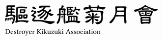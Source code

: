<svg viewBox="0 0 210 48">
  <path d="M 16.38,10.88
           C 16.31,10.03 16.48,9.37 16.90,9.02
             16.90,8.98 16.98,8.95 17.01,8.95
             17.01,8.95 17.15,8.88 17.15,8.88
             17.53,8.63 18.17,8.46 18.97,8.39
             20.20,8.32 21.73,8.28 23.48,8.28
             25.27,8.28 27.40,8.43 29.78,8.60
             30.35,8.60 30.73,8.78 30.87,8.95
             31.01,9.16 31.05,9.51 30.98,9.90
             30.90,10.25 30.66,10.56 30.31,10.77
             30.10,10.88 29.65,10.88 29.05,10.73
             28.38,10.60 27.65,10.45 26.85,10.38
             26.04,10.28 24.99,10.21 23.80,10.21
             22.61,10.21 21.63,10.28 20.90,10.35
             20.20,10.38 19.53,10.53 18.97,10.63
             18.87,10.63 18.73,10.67 18.62,10.67
             18.62,10.67 18.62,11.23 18.62,11.23
             18.48,13.68 18.34,16.48 18.34,19.55
             18.34,22.63 18.34,24.77 18.38,25.82
             18.38,25.82 18.38,27.12 18.38,27.12
             18.38,27.12 20.16,26.94 20.16,26.94
             21.91,26.77 23.77,26.70 25.65,26.73
             27.55,26.80 29.93,27.05 32.80,27.40
             33.35,27.47 33.46,27.82 33.11,28.34
             32.76,28.90 32.34,29.43 31.88,29.85
             31.43,30.27 30.80,30.30 30.10,29.98
             29.30,29.63 28.53,29.35 27.83,29.22
             27.16,29.04 26.18,28.90 24.92,28.83
             23.70,28.76 22.47,28.80 21.32,28.90
             20.16,29.00 19.22,29.18 18.69,29.35
             18.13,29.46 17.64,29.67 17.29,29.85
             16.42,30.27 15.75,30.23 15.30,29.70
             14.88,29.22 14.95,28.52 15.58,27.78
             15.75,27.53 16.00,27.36 16.20,27.29
             16.17,27.01 16.17,26.66 16.20,26.35
             16.35,23.40 16.38,20.25 16.38,17.03
             16.38,17.03 16.38,10.88 16.38,10.88 Z
           M 21.18,13.68
           C 21.18,12.98 21.28,12.45 21.49,12.17
             21.70,11.93 22.02,11.85 22.37,11.85
             22.72,11.85 23.10,11.93 23.35,11.96
             23.90,11.93 24.95,11.85 26.50,11.85
             27.27,11.78 27.90,11.85 28.35,12.10
             28.80,12.35 28.98,12.73 28.84,13.15
             28.73,13.53 28.70,13.95 28.70,14.30
             28.70,14.30 28.70,14.73 28.70,14.73
             28.70,15.15 28.60,15.63 28.38,16.05
             28.21,16.44 27.86,16.79 27.48,17.00
             27.05,17.21 26.57,17.25 26.04,17.14
             25.48,17.07 24.88,17.07 24.36,17.07
             23.83,17.07 23.45,17.14 23.28,17.21
             22.65,17.38 22.12,17.38 21.80,17.18
             21.49,16.97 21.28,16.23 21.21,14.97
             21.21,14.48 21.18,14.03 21.18,13.68 Z
           M 26.46,15.08
           C 26.57,15.00 26.63,14.76 26.63,14.34
             26.63,13.92 26.60,13.60 26.53,13.53
             26.39,13.43 25.80,13.40 24.82,13.40
             23.87,13.40 23.28,13.50 23.13,13.60
             23.07,13.68 23.00,13.95 23.00,14.38
             23.00,14.76 23.07,15.04 23.10,15.11
             23.17,15.18 23.55,15.22 24.18,15.18
             24.82,15.15 25.34,15.11 25.73,15.11
             26.15,15.11 26.39,15.11 26.46,15.08 Z
           M 19.25,20.78
           C 19.25,20.08 19.35,19.55 19.57,19.28
             19.78,19.07 20.13,18.96 20.44,19.00
             20.79,19.00 21.18,19.07 21.45,19.10
             21.67,19.07 22.12,19.00 22.82,18.96
             23.55,18.89 24.22,19.00 24.68,19.20
             25.10,19.45 25.27,19.83 25.13,20.25
             25.03,20.64 24.99,21.06 24.99,21.41
             24.99,21.41 24.99,22.50 24.99,22.50
             24.99,22.95 24.88,23.44 24.71,23.83
             24.53,24.25 24.18,24.60 23.77,24.80
             23.35,24.98 22.89,25.02 22.33,24.95
             22.33,24.95 21.73,24.95 21.73,24.95
             21.56,24.95 21.42,24.98 21.35,24.98
             20.72,25.15 20.23,25.15 19.88,24.98
             19.57,24.77 19.35,24.00 19.28,22.78
             19.28,21.97 19.25,21.27 19.25,20.78 Z
           M 21.70,22.95
           C 21.95,22.95 22.23,22.92 22.43,22.92
             22.61,22.92 22.75,22.88 22.78,22.88
             22.96,22.78 23.03,22.39 23.03,21.80
             23.03,21.17 22.96,20.75 22.85,20.64
             22.78,20.60 22.50,20.60 22.02,20.60
             21.56,20.60 21.28,20.68 21.21,20.71
             21.10,20.78 21.03,21.20 21.03,21.83
             21.03,22.43 21.10,22.81 21.18,22.92
             21.21,22.95 21.42,22.95 21.70,22.95 Z
           M 25.83,20.64
           C 25.83,19.94 25.93,19.42 26.15,19.13
             26.32,18.93 26.67,18.82 27.02,18.85
             27.37,18.85 27.72,18.93 28.00,18.96
             28.25,18.93 28.77,18.85 29.50,18.82
             30.28,18.75 30.90,18.85 31.36,19.10
             31.82,19.31 31.99,19.70 31.85,20.12
             31.75,20.53 31.71,20.92 31.71,21.27
             31.71,21.27 31.71,22.08 31.71,22.08
             31.71,22.53 31.60,23.02 31.40,23.44
             31.22,23.83 30.87,24.18 30.48,24.38
             30.07,24.60 29.58,24.63 29.05,24.53
             29.05,24.53 28.35,24.53 28.35,24.53
             28.14,24.53 27.97,24.60 27.90,24.60
             27.30,24.77 26.78,24.77 26.43,24.56
             26.15,24.35 25.93,23.58 25.87,22.35
             25.87,21.69 25.83,21.06 25.83,20.64 Z
           M 28.28,22.53
           C 28.63,22.53 28.91,22.50 29.12,22.50
             29.12,22.50 29.47,22.46 29.47,22.46
             29.61,22.39 29.68,22.08 29.68,21.52
             29.68,20.95 29.61,20.60 29.54,20.53
             29.47,20.47 29.15,20.47 28.67,20.47
             28.18,20.50 27.83,20.57 27.75,20.60
             27.68,20.64 27.65,20.99 27.65,21.55
             27.65,22.08 27.68,22.43 27.72,22.50
             27.75,22.53 27.97,22.53 28.28,22.53 Z
           M 2.10,23.79
           C 2.48,23.55 2.87,23.55 3.18,23.79
             3.50,24.03 3.71,24.35 3.75,24.67
             3.78,24.98 3.64,25.43 3.33,26.03
             3.33,26.03 2.38,28.03 2.38,28.03
             2.27,28.23 2.13,28.38 2.03,28.41
             1.89,28.41 1.78,28.34 1.78,28.17
             1.75,27.95 1.68,27.78 1.65,27.60
             1.50,26.66 1.47,25.75 1.50,24.91
             1.50,24.45 1.68,24.07 2.10,23.79 Z
           M 4.76,23.93
           C 5.11,23.62 5.46,23.55 5.81,23.75
             6.13,23.97 6.37,24.25 6.44,24.53
             6.51,24.80 6.44,25.19 6.23,25.75
             6.02,26.31 5.81,26.94 5.60,27.57
             5.53,27.78 5.43,27.92 5.32,27.95
             5.18,27.99 5.08,27.92 5.04,27.82
             5.04,27.82 4.83,27.25 4.83,27.25
             4.62,26.48 4.41,25.75 4.38,24.98
             4.30,24.60 4.41,24.21 4.76,23.93 Z
           M 11.80,19.17
           C 13.16,19.31 14.10,19.55 14.60,19.83
             15.19,20.36 15.47,20.88 15.40,21.41
             15.40,21.73 15.19,22.28 14.91,23.09
             14.60,23.83 14.42,24.84 14.35,26.00
             14.28,27.12 13.83,28.41 13.13,29.85
             12.53,30.93 11.87,31.53 11.20,31.53
             10.50,31.53 10.36,31.10 10.71,30.30
             12.04,27.08 12.78,24.67 12.78,23.16
             12.63,22.11 12.28,21.45 11.83,21.10
             11.69,20.95 11.17,20.82 10.25,20.78
             9.38,20.75 8.22,20.85 6.93,21.13
             5.63,21.41 4.69,21.76 4.27,22.08
             3.22,22.50 2.45,22.43 1.96,21.93
             1.47,21.41 1.72,20.71 2.66,19.98
             2.94,19.73 3.15,18.19 3.18,15.39
             3.18,12.63 3.18,10.38 3.12,8.78
             3.08,7.93 3.22,7.34 3.53,6.95
             3.88,6.57 4.27,6.40 4.58,6.43
             4.97,6.43 5.25,6.50 5.32,6.50
             5.95,6.50 7.25,6.50 9.07,6.47
             10.92,6.43 12.39,6.40 13.48,6.40
             13.83,6.40 14.21,6.60 14.53,7.03
             14.84,7.45 14.84,7.83 14.56,8.22
             14.25,8.60 13.55,8.78 12.60,8.74
             12.60,8.74 11.10,8.67 11.10,8.67
             10.99,9.13 10.92,9.86 10.92,10.77
             11.20,10.77 11.55,10.80 11.80,10.80
             12.98,10.77 13.72,10.88 14.00,11.15
             14.28,11.43 14.38,11.75 14.25,12.07
             14.14,12.42 13.65,12.63 12.88,12.63
             12.18,12.63 11.52,12.59 10.88,12.59
             10.88,12.59 10.88,14.87 10.88,14.87
             11.13,14.87 11.41,14.90 11.65,14.90
             12.85,14.87 13.58,14.97 13.86,15.25
             14.14,15.53 14.25,15.85 14.10,16.20
             14.00,16.51 13.51,16.72 12.74,16.72
             12.08,16.72 11.45,16.68 10.88,16.68
             10.88,17.95 10.95,18.78 10.99,19.13
             11.27,19.13 11.55,19.13 11.80,19.17 Z
           M 5.28,12.90
           C 5.22,13.50 5.15,14.23 5.15,14.97
             5.57,14.83 6.16,14.80 6.93,14.83
             6.93,14.83 8.78,14.83 8.78,14.83
             8.78,14.52 8.82,14.13 8.82,13.78
             8.82,13.36 8.78,12.94 8.78,12.59
             7.77,12.59 6.93,12.70 6.23,12.83
             5.85,12.90 5.53,12.90 5.28,12.90 Z
           M 5.00,16.97
           C 4.97,17.45 4.90,17.98 4.90,18.50
             4.97,19.31 5.43,19.66 6.16,19.52
             7.00,19.38 7.80,19.24 8.54,19.20
             8.54,19.13 8.58,19.00 8.61,18.93
             8.68,18.50 8.75,17.73 8.75,16.68
             7.77,16.68 6.93,16.79 6.23,16.93
             5.74,17.00 5.28,17.03 5.00,16.97 Z
           M 5.98,8.74
           C 5.60,8.98 5.39,9.62 5.46,10.53
             5.46,10.63 5.43,10.73 5.43,10.80
             5.81,10.73 6.30,10.73 6.93,10.73
             6.93,10.73 8.75,10.73 8.75,10.73
             8.75,9.72 8.72,8.98 8.68,8.63
             7.14,8.50 6.20,8.57 5.98,8.74 Z
           M 7.38,23.55
           C 7.70,23.27 8.05,23.20 8.40,23.37
             8.75,23.55 9.00,23.79 9.07,24.07
             9.13,24.28 9.07,24.70 8.93,25.19
             8.78,25.68 8.61,26.28 8.43,26.87
             8.40,27.08 8.30,27.22 8.19,27.29
             8.08,27.33 7.98,27.25 7.91,27.12
             7.91,27.12 7.67,26.59 7.67,26.59
             7.38,25.96 7.18,25.30 7.03,24.70
             6.97,24.28 7.07,23.86 7.38,23.55 Z
           M 9.90,23.05
           C 10.18,22.74 10.53,22.67 10.88,22.81
             11.23,22.95 11.48,23.16 11.58,23.44
             11.65,23.65 11.65,24.07 11.52,24.60
             11.52,24.60 11.13,26.35 11.13,26.35
             11.10,26.52 10.99,26.66 10.88,26.73
             10.82,26.77 10.68,26.70 10.60,26.55
             10.60,26.55 10.36,26.10 10.36,26.10
             10.08,25.43 9.80,24.77 9.63,24.14
             9.55,23.75 9.63,23.40 9.90,23.05 Z
           M 42.63,10.14
           C 43.15,10.67 43.33,11.08 43.12,11.33
             42.95,11.58 42.49,11.61 41.86,11.47
             41.23,11.33 40.53,11.19 39.83,11.08
             39.10,10.95 38.57,10.70 38.36,10.38
             38.15,10.03 38.15,9.62 38.36,9.27
             38.53,8.92 38.88,8.63 39.34,8.43
             39.76,8.22 40.22,8.18 40.60,8.32
             40.92,8.46 41.23,8.67 41.37,8.92
             41.68,9.27 42.14,9.72 42.63,10.14 Z
           M 42.63,14.38
           C 43.47,14.97 43.78,15.67 43.61,16.30
             43.58,16.68 43.05,17.28 42.14,17.98
             41.44,18.50 40.70,18.96 39.93,19.24
             40.28,19.48 40.74,19.90 41.23,20.40
             41.44,20.60 41.68,20.75 41.90,20.85
             42.53,21.06 42.95,21.38 43.08,21.73
             43.23,22.08 43.08,22.46 42.70,22.88
             42.35,23.51 41.93,24.00 41.51,24.42
             41.09,24.80 40.81,25.15 40.78,25.47
             40.74,26.17 41.05,26.45 41.83,26.35
             42.95,26.28 45.01,26.31 47.88,26.45
             50.78,26.55 53.90,26.94 57.15,27.47
             60.45,27.95 63.80,28.27 67.20,28.27
             68.15,28.27 68.63,28.41 68.63,28.76
             68.63,29.11 68.32,29.57 67.69,30.13
             67.06,30.68 65.94,31.21 64.47,31.70
             63.00,32.19 61.60,32.15 60.30,31.60
             55.51,29.74 51.73,28.69 49.03,28.48
             46.34,28.27 43.65,28.27 40.98,28.52
             40.39,28.55 39.73,28.41 39.13,28.10
             38.50,27.82 38.15,27.36 38.08,26.83
             38.01,26.38 38.18,25.72 38.57,25.02
             38.85,24.49 39.34,23.86 39.93,23.33
             40.43,23.13 40.63,22.78 40.50,22.39
             40.35,22.04 39.90,21.76 39.20,21.65
             38.50,21.52 37.90,21.27 37.48,20.99
             37.00,20.75 36.78,20.43 36.85,20.05
             36.93,19.63 37.31,19.28 37.87,19.10
             37.87,19.10 37.90,19.03 37.98,19.00
             38.05,18.93 38.22,18.82 38.36,18.75
             38.92,18.37 39.45,17.88 39.93,17.42
             40.43,16.93 40.74,16.48 40.74,16.23
             40.81,15.81 40.46,15.32 39.65,14.83
             39.38,14.83 39.03,14.87 38.68,14.97
             38.33,15.08 37.90,15.32 37.38,15.60
             36.61,15.74 36.30,15.53 36.37,15.00
             36.43,14.52 36.82,13.95 37.52,13.47
             38.15,12.98 38.78,12.90 39.30,13.25
             39.80,13.60 40.63,13.95 41.72,14.20
             42.18,14.20 42.49,14.30 42.63,14.38 Z
           M 62.68,7.58
           C 62.62,8.00 62.23,8.43 61.60,8.85
             61.00,9.23 60.17,9.33 59.29,9.20
             58.45,9.13 57.50,9.05 56.42,9.05
             56.35,9.23 56.21,9.40 56.10,9.55
             55.68,10.03 55.16,10.70 54.46,11.47
             54.46,11.47 53.76,12.17 53.76,12.17
             54.53,12.31 55.44,12.73 56.45,13.29
             57.65,13.99 58.55,14.73 59.12,15.46
             59.15,15.50 59.22,15.60 59.25,15.67
             59.29,15.60 59.40,15.50 59.50,15.39
             59.50,15.39 61.60,12.28 61.60,12.28
             62.02,11.82 62.55,11.78 63.10,12.24
             63.67,12.73 63.95,13.29 63.91,13.75
             63.84,14.23 63.45,14.62 62.83,14.87
             62.55,14.93 61.92,15.25 61.08,15.74
             60.83,15.81 60.58,15.95 60.45,16.05
             60.58,16.13 60.80,16.23 60.97,16.37
             61.22,16.51 61.50,16.68 61.81,16.82
             62.16,16.93 62.65,17.14 63.18,17.42
             63.77,17.70 64.30,17.91 64.78,18.08
             65.24,18.23 65.77,18.40 66.40,18.47
             67.03,18.61 67.13,18.96 66.75,19.42
             66.36,19.90 65.66,20.36 64.61,20.68
             63.63,21.03 62.72,20.82 62.02,20.12
             62.02,20.12 60.80,18.72 60.80,18.72
             60.55,18.47 60.30,18.23 60.10,18.08
             60.17,18.85 59.99,19.80 59.68,20.82
             59.25,21.93 58.52,23.13 57.54,24.35
             56.60,25.65 55.75,26.28 55.16,26.28
             54.57,26.28 54.04,26.00 53.73,25.54
             53.38,25.12 53.58,24.60 54.35,24.03
             54.74,23.75 55.30,23.27 55.97,22.53
             56.63,21.87 57.15,21.13 57.54,20.47
             57.89,19.77 58.13,19.13 58.13,18.61
             58.13,17.91 57.89,17.25 57.37,16.51
             57.30,16.75 57.12,17.03 56.98,17.28
             56.38,18.50 55.44,19.77 54.35,20.99
             53.23,22.22 52.12,23.23 51.07,23.90
             50.02,24.53 49.21,24.77 48.65,24.63
             48.13,24.49 47.92,24.18 47.95,23.72
             47.95,23.30 48.40,22.78 49.25,22.28
             50.78,21.48 52.25,20.40 53.58,19.10
             54.95,17.77 55.83,16.55 56.25,15.35
             56.03,15.22 55.75,15.04 55.55,14.93
             55.37,14.83 55.13,14.76 54.92,14.69
             54.81,15.00 54.57,15.39 54.28,15.74
             53.62,16.75 52.68,17.80 51.59,18.85
             50.50,19.87 49.42,20.64 48.37,21.20
             47.28,21.69 46.45,21.87 45.92,21.65
             45.40,21.48 45.22,21.13 45.25,20.68
             45.33,20.29 45.85,19.80 46.69,19.38
             48.20,18.78 49.63,17.91 51.03,16.90
             52.18,15.98 53.03,15.04 53.52,14.17
             52.82,13.99 52.25,13.92 51.77,13.88
             51.77,13.88 51.55,14.10 51.55,14.10
             50.33,15.04 49.00,15.88 47.63,16.44
             46.90,16.75 46.27,16.75 45.78,16.48
             45.29,16.23 44.98,15.78 44.83,15.25
             44.70,14.76 45.01,14.41 45.75,14.30
             46.34,14.23 47.00,14.06 47.78,13.78
             48.51,13.53 49.35,13.15 50.15,12.66
             51.00,12.17 51.66,11.65 52.22,11.12
             52.71,10.56 53.10,10.14 53.23,9.79
             53.23,9.79 53.48,9.20 53.48,9.20
             51.98,9.30 50.82,9.51 50.05,9.79
             48.62,10.18 47.74,10.18 47.43,9.75
             47.08,9.33 47.08,8.85 47.43,8.28
             47.74,7.73 48.33,7.34 49.25,7.13
             50.08,6.95 51.00,6.92 51.83,6.99
             52.08,6.99 53.03,7.03 54.60,7.03
             54.60,7.03 61.28,7.03 61.28,7.03
             62.30,7.03 62.72,7.23 62.68,7.58 Z
           M 93.59,8.88
           C 93.83,9.09 93.90,9.40 93.80,9.75
             93.70,10.10 93.28,10.28 92.50,10.28
             92.50,10.28 90.48,10.28 90.48,10.28
             90.48,10.38 90.48,10.67 90.51,11.02
             90.51,11.02 90.51,11.89 90.51,11.89
             91.42,11.89 92.05,12.00 92.37,12.20
             92.72,12.42 92.96,12.66 93.03,12.87
             93.10,13.08 93.07,13.33 92.93,13.57
             92.82,13.78 92.72,13.99 92.68,14.13
             92.54,14.80 92.26,15.35 91.98,15.67
             91.73,15.95 91.32,16.02 90.83,15.95
             90.72,15.92 90.58,15.88 90.51,15.95
             90.48,16.09 90.48,16.40 90.48,16.90
             90.48,16.90 90.48,17.49 90.48,17.49
             91.18,17.49 91.73,17.45 92.08,17.45
             92.54,17.45 93.00,17.42 93.35,17.35
             93.73,17.28 94.05,17.21 94.18,17.18
             94.36,17.14 94.50,17.18 94.53,17.25
             94.57,17.35 94.36,17.73 93.94,18.37
             93.48,19.00 93.07,19.42 92.72,19.55
             92.61,19.63 92.43,19.59 92.26,19.52
             92.08,19.45 91.73,19.38 91.21,19.35
             90.68,19.31 90.13,19.31 89.57,19.35
             89.00,19.38 88.55,19.48 88.20,19.59
             87.85,19.70 87.57,19.83 87.43,19.98
             86.80,20.33 86.28,20.50 86.03,20.50
             85.75,20.50 85.43,20.29 85.12,19.87
             84.84,19.45 84.67,19.07 84.67,18.75
             84.67,18.43 84.77,18.15 84.91,17.95
             85.19,17.42 85.33,16.62 85.26,15.70
             85.33,14.06 85.26,12.73 85.05,11.82
             84.88,10.98 84.80,10.38 84.84,10.10
             84.63,9.68 84.70,9.27 85.05,8.92
             85.40,8.60 86.17,8.46 87.33,8.50
             88.76,8.50 90.20,8.57 91.53,8.57
             92.61,8.53 93.35,8.63 93.59,8.88 Z
           M 87.64,17.77
           C 87.95,17.70 88.41,17.67 88.97,17.63
             88.97,17.56 88.97,17.25 88.93,16.79
             88.93,16.79 88.93,15.98 88.93,15.98
             88.93,15.95 88.93,15.92 88.90,15.98
             88.55,15.98 88.03,16.09 87.43,16.20
             87.43,16.20 86.70,16.20 86.70,16.20
             86.70,17.14 86.77,17.70 86.83,17.84
             86.87,17.91 87.18,17.88 87.64,17.77 Z
           M 87.01,10.88
           C 86.94,11.12 86.83,11.54 86.83,12.03
             87.08,11.96 87.43,11.96 87.75,11.96
             87.75,11.96 88.93,11.96 88.93,11.96
             88.93,11.89 88.97,11.85 88.97,11.78
             88.97,11.78 88.97,10.91 88.97,10.91
             88.97,10.63 88.93,10.38 88.93,10.28
             88.23,10.28 87.57,10.32 87.08,10.38
             87.08,10.49 87.05,10.67 87.01,10.88 Z
           M 86.77,14.76
           C 87.01,14.73 87.36,14.73 87.75,14.76
             87.95,14.76 88.34,14.73 88.80,14.73
             89.22,14.73 89.70,14.65 90.20,14.65
             90.51,14.65 90.75,14.58 90.83,14.52
             91.00,14.34 91.10,13.95 91.10,13.43
             91.10,13.36 91.10,13.29 91.03,13.25
             90.97,13.18 90.75,13.12 90.55,13.08
             89.98,13.08 89.43,13.15 89.00,13.15
             88.55,13.18 87.95,13.29 87.43,13.40
             87.15,13.43 86.90,13.47 86.77,13.47
             86.77,13.47 86.77,14.58 86.77,14.58
             86.77,14.58 86.77,14.76 86.77,14.76 Z
           M 97.40,14.93
           C 97.62,14.80 97.86,14.83 98.14,15.11
             98.77,15.67 99.61,16.37 100.66,17.14
             101.29,17.63 101.43,18.08 101.15,18.47
             100.87,18.82 100.42,19.07 99.78,19.10
             99.19,19.13 98.63,18.78 98.07,18.08
             97.86,17.70 97.58,16.93 97.27,15.85
             97.13,15.43 97.20,15.08 97.40,14.93 Z
           M 99.19,21.38
           C 99.58,21.73 99.75,22.25 99.72,22.98
             99.65,23.33 99.61,23.79 99.61,24.35
             99.61,24.91 99.54,25.82 99.43,26.98
             99.43,27.18 99.37,27.43 99.37,27.64
             99.37,27.64 102.93,28.06 102.93,28.06
             103.50,28.13 103.57,28.48 103.25,29.04
             102.90,29.57 102.48,30.13 102.03,30.55
             101.57,30.93 100.94,30.97 100.24,30.68
             99.33,30.27 98.53,29.95 97.75,29.78
             97.02,29.57 95.97,29.43 94.60,29.35
             93.24,29.32 91.91,29.32 90.58,29.39
             89.28,29.50 88.34,29.67 87.71,29.81
             87.15,29.98 86.59,30.20 86.17,30.40
             85.33,30.83 84.63,30.79 84.21,30.27
             83.79,29.74 83.86,29.08 84.49,28.30
             84.80,27.92 85.30,27.71 85.78,27.75
             85.93,27.75 86.20,27.71 86.63,27.71
             86.63,27.50 86.63,27.22 86.59,26.94
             86.59,26.94 86.59,22.39 86.59,22.39
             86.59,21.69 86.73,21.17 87.01,20.92
             87.29,20.68 88.06,20.57 89.22,20.57
             92.26,20.50 95.03,20.57 97.44,20.71
             98.21,20.78 98.84,21.03 99.19,21.38 Z
           M 95.55,27.33
           C 95.55,27.33 97.51,27.43 97.51,27.43
             97.51,27.43 97.51,26.83 97.51,26.83
             97.55,25.89 97.55,24.98 97.55,24.21
             97.55,23.40 97.48,22.95 97.44,22.92
             97.16,22.63 96.53,22.39 95.65,22.32
             95.58,22.88 95.55,23.75 95.55,24.98
             95.55,24.98 95.55,27.33 95.55,27.33 Z
           M 92.12,27.29
           C 92.12,27.29 94.01,27.29 94.01,27.29
             94.08,27.01 94.15,26.17 94.15,24.80
             94.15,23.48 94.15,22.60 94.12,22.25
             93.73,22.25 93.31,22.28 92.89,22.28
             92.89,22.28 92.12,22.28 92.12,22.28
             92.05,22.70 92.05,23.58 92.05,24.91
             92.05,26.13 92.08,26.94 92.12,27.29 Z
           M 90.55,22.43
           C 89.46,22.53 88.87,22.74 88.76,22.95
             88.76,23.02 88.69,23.44 88.69,24.18
             88.69,24.18 88.69,26.48 88.69,26.48
             88.69,26.87 88.65,27.25 88.58,27.57
             88.80,27.57 89.08,27.50 89.35,27.50
             89.74,27.43 90.16,27.40 90.55,27.40
             90.55,27.33 90.58,27.25 90.58,27.22
             90.65,26.87 90.65,26.07 90.65,24.77
             90.65,23.62 90.62,22.85 90.55,22.43 Z
           M 93.10,14.87
           C 93.03,14.62 93.10,14.30 93.35,14.06
             93.87,13.68 94.33,13.29 94.68,12.94
             94.99,12.59 95.30,12.24 95.45,12.00
             95.58,11.82 95.76,11.54 95.83,11.30
             95.90,11.02 95.97,10.77 95.97,10.56
             95.90,10.10 95.80,9.68 95.73,9.44
             95.65,9.20 95.65,8.92 95.76,8.74
             95.90,8.53 96.18,8.43 96.57,8.46
             96.98,8.46 97.33,8.74 97.62,9.13
             97.86,9.55 97.93,9.97 97.79,10.38
             97.72,10.53 97.68,10.77 97.65,11.02
             97.90,11.08 98.21,11.19 98.56,11.26
             99.50,11.33 100.35,11.37 101.01,11.37
             101.71,11.37 102.17,11.30 102.45,11.26
             103.08,11.08 103.32,11.26 103.22,11.75
             103.11,12.20 102.80,12.77 102.38,13.29
             101.99,13.78 101.43,13.95 100.87,13.75
             100.55,13.43 100.17,13.15 99.82,12.94
             99.33,12.83 98.77,12.83 98.14,12.98
             97.72,13.05 97.37,13.01 97.09,12.87
             97.09,12.90 97.02,12.98 97.02,13.01
             96.81,13.36 96.53,13.75 96.28,14.10
             96.00,14.45 95.65,14.76 95.27,15.08
             94.85,15.46 94.43,15.60 93.94,15.53
             93.48,15.43 93.20,15.18 93.10,14.87 Z
           M 78.26,13.64
           C 78.54,13.40 78.78,13.33 79.07,13.47
             79.35,13.60 79.52,13.82 79.59,14.03
             79.66,14.27 79.63,14.69 79.48,15.15
             79.35,15.67 79.17,16.23 79.03,16.86
             79.00,17.00 78.89,17.14 78.82,17.18
             78.75,17.21 78.68,17.18 78.61,17.03
             78.58,16.90 78.50,16.75 78.43,16.62
             78.23,15.92 78.05,15.18 77.98,14.52
             77.91,14.20 78.02,13.88 78.26,13.64 Z
           M 78.12,20.50
           C 78.40,20.25 78.68,20.18 78.93,20.33
             79.20,20.47 79.38,20.64 79.45,20.85
             79.55,21.13 79.52,21.62 79.38,22.22
             79.24,22.85 79.03,23.55 78.89,24.25
             78.85,24.38 78.75,24.53 78.72,24.56
             78.65,24.60 78.54,24.56 78.47,24.42
             78.43,24.28 78.37,24.14 78.30,24.00
             78.08,23.13 77.91,22.18 77.84,21.34
             77.77,21.03 77.88,20.71 78.12,20.50 Z
           M 82.85,31.21
           C 82.32,31.49 81.83,31.42 81.45,31.03
             81.06,30.72 80.82,29.92 80.75,28.83
             80.68,27.75 80.64,25.78 80.64,23.05
             80.64,23.05 80.64,19.48 80.64,19.48
             79.83,19.45 78.78,19.45 77.70,19.52
             77.28,19.52 76.93,19.55 76.58,19.59
             76.58,20.88 76.48,22.08 76.40,23.20
             76.20,24.98 75.88,26.45 75.53,27.50
             75.15,28.52 74.69,29.43 74.27,30.20
             73.53,31.07 72.90,31.53 72.35,31.53
             71.78,31.53 71.43,31.25 71.37,30.79
             71.26,30.30 71.50,29.57 72.17,28.69
             72.80,27.60 73.25,26.55 73.60,25.61
             73.95,24.67 74.23,23.30 74.38,21.55
             74.38,21.06 74.41,20.53 74.41,19.94
             74.34,19.94 74.23,20.01 74.17,20.05
             73.05,20.36 72.35,20.36 72.10,20.01
             71.85,19.70 71.85,19.28 72.10,18.89
             72.35,18.47 72.83,18.12 73.50,17.98
             73.82,17.91 74.17,17.80 74.45,17.80
             74.45,16.44 74.41,14.76 74.38,12.94
             74.34,12.38 74.38,11.89 74.45,11.61
             74.55,11.26 74.76,10.98 75.00,10.77
             75.28,10.56 75.85,10.53 76.68,10.60
             76.72,10.60 76.83,10.63 76.93,10.63
             76.93,10.60 77.00,10.53 77.03,10.49
             77.45,9.72 77.77,9.09 77.84,8.70
             77.95,8.28 77.98,7.87 77.91,7.58
             77.88,6.99 78.26,6.64 79.03,6.57
             79.80,6.53 80.36,6.78 80.68,7.27
             80.95,7.73 80.92,8.25 80.50,8.70
             80.15,9.02 79.70,9.47 79.24,9.97
             78.93,10.25 78.65,10.49 78.43,10.70
             78.58,10.70 78.75,10.73 78.89,10.73
             79.94,10.77 80.75,10.77 81.27,10.73
             82.04,10.67 82.70,10.84 83.13,11.26
             83.51,11.68 83.62,12.38 83.33,13.29
             83.05,14.20 82.81,15.78 82.74,17.88
             82.74,17.88 83.20,17.88 83.20,17.88
             83.97,17.88 84.35,18.05 84.32,18.37
             84.25,18.65 83.93,19.00 83.44,19.31
             83.20,19.45 82.95,19.55 82.70,19.59
             82.70,19.59 82.70,19.90 82.70,19.90
             82.70,23.09 82.92,26.17 83.37,29.11
             83.55,30.27 83.37,30.97 82.85,31.21 Z
           M 76.62,17.84
           C 76.93,17.84 77.32,17.88 77.77,17.88
             77.77,17.88 80.68,17.88 80.68,17.88
             80.68,17.25 80.71,16.58 80.75,16.02
             80.82,14.10 80.75,13.05 80.53,12.98
             80.25,12.83 79.63,12.80 78.61,12.80
             77.56,12.80 76.97,12.87 76.79,12.94
             76.62,13.05 76.55,14.34 76.62,16.79
             76.62,16.79 76.62,17.84 76.62,17.84 Z
           M 118.75,12.13
           C 119.03,11.75 119.38,11.61 119.63,11.75
             119.91,11.85 120.08,12.20 120.08,12.77
             120.08,12.98 119.98,13.22 119.84,13.40
             120.75,13.47 122.15,13.57 123.97,13.57
             126.45,13.57 129.12,13.68 131.88,13.88
             133.10,13.88 133.98,14.20 134.37,14.76
             134.78,15.35 134.82,16.16 134.47,17.10
             134.30,17.67 134.15,18.30 134.08,19.00
             133.98,19.66 133.98,21.06 134.05,23.09
             134.05,24.60 133.88,25.96 133.53,27.05
             133.18,28.13 132.68,29.15 132.02,29.92
             131.35,30.72 130.30,31.38 128.94,31.88
             127.37,32.47 126.14,32.50 125.33,31.91
             124.50,31.32 123.97,30.75 123.90,30.27
             123.80,29.78 124.00,29.50 124.63,29.46
             125.58,29.60 126.67,29.57 127.68,29.32
             128.70,29.04 129.57,28.55 130.17,27.92
             130.80,27.33 131.25,26.48 131.50,25.54
             131.74,24.60 131.88,23.33 131.88,21.76
             131.78,20.60 131.67,19.52 131.60,18.57
             131.57,17.63 131.35,16.90 131.11,16.51
             130.72,15.98 130.06,15.63 129.22,15.53
             126.77,15.39 124.85,15.32 123.62,15.39
             122.40,15.46 121.07,15.63 119.70,15.85
             118.93,15.98 118.27,15.81 117.81,15.28
             117.35,15.60 116.83,15.95 116.34,16.23
             115.36,16.72 114.42,17.10 113.61,17.28
             112.35,17.49 111.48,17.45 110.98,17.10
             110.53,16.79 110.39,16.37 110.57,15.98
             110.78,15.57 111.37,15.22 112.35,15.00
             113.61,14.83 114.87,14.48 116.10,13.92
             117.32,13.40 118.20,12.80 118.75,12.13 Z
           M 117.70,19.55
           C 118.09,20.05 118.16,20.40 118.02,20.60
             117.85,20.75 117.46,20.75 116.93,20.60
             116.41,20.47 115.82,20.25 115.22,20.12
             114.59,19.98 114.17,19.73 114.03,19.42
             113.89,19.13 113.89,18.82 114.07,18.54
             114.24,18.26 114.55,18.02 114.98,17.88
             115.33,17.73 115.71,17.70 115.99,17.84
             116.30,17.98 116.55,18.19 116.62,18.40
             116.87,18.75 117.25,19.13 117.70,19.55 Z
           M 125.90,17.60
           C 126.32,17.67 126.60,17.91 126.63,18.30
             126.67,18.72 126.60,19.07 126.42,19.24
             126.21,19.52 125.75,19.77 125.16,19.98
             124.53,20.18 123.83,20.47 123.06,20.68
             122.85,20.75 122.64,20.75 122.53,20.71
             122.47,20.64 122.47,20.53 122.53,20.40
             122.64,20.25 122.78,20.05 122.85,19.90
             123.45,19.13 124.08,18.47 124.78,17.88
             125.05,17.63 125.44,17.53 125.90,17.60 Z
           M 129.82,22.08
           C 129.75,22.50 129.36,22.92 128.73,23.33
             128.13,23.72 127.30,23.83 126.42,23.68
             125.13,23.51 123.45,23.40 121.52,23.40
             121.52,24.63 121.45,26.03 121.45,27.57
             121.48,28.87 121.42,29.88 121.28,30.65
             121.13,31.38 120.85,31.84 120.50,31.95
             120.15,32.05 119.80,31.91 119.56,31.56
             119.32,31.21 119.14,30.20 119.10,28.55
             119.10,28.55 119.10,25.23 119.10,25.23
             118.48,26.00 117.74,26.80 116.87,27.57
             115.78,28.45 114.73,29.18 113.75,29.60
             112.42,30.09 111.48,30.20 110.92,29.92
             110.35,29.63 110.15,29.25 110.28,28.76
             110.43,28.27 110.98,27.82 112.03,27.43
             113.47,26.98 114.94,26.31 116.30,25.47
             117.32,24.80 118.16,24.10 118.72,23.44
             116.20,23.51 114.31,23.72 113.08,24.14
             111.65,24.53 110.78,24.53 110.46,24.10
             110.11,23.68 110.11,23.20 110.46,22.63
             110.78,22.08 111.37,21.69 112.28,21.48
             113.12,21.30 114.00,21.27 114.87,21.34
             115.22,21.38 116.58,21.45 118.83,21.45
             118.83,21.45 119.18,21.45 119.18,21.45
             119.18,20.71 119.21,20.12 119.21,19.70
             119.14,18.54 119.21,17.70 119.42,17.21
             119.60,16.72 119.88,16.40 120.23,16.33
             120.58,16.23 120.93,16.37 121.17,16.79
             121.45,17.18 121.63,17.91 121.63,18.96
             121.59,19.63 121.55,20.50 121.55,21.45
             123.45,21.45 125.72,21.52 128.38,21.52
             129.43,21.52 129.85,21.73 129.82,22.08 Z
           M 124.78,25.23
           C 125.33,25.37 125.86,25.47 126.35,25.47
             127.15,25.47 127.72,25.78 127.85,26.28
             128.00,26.77 127.93,27.29 127.58,27.78
             127.23,28.23 126.73,28.38 126.10,28.23
             125.62,28.10 124.98,27.78 124.28,27.22
             123.62,26.70 123.06,26.20 122.75,25.78
             122.43,25.30 122.33,24.98 122.47,24.84
             122.60,24.67 122.92,24.67 123.27,24.80
             123.76,24.98 124.25,25.12 124.78,25.23 Z
           M 129.15,8.32
           C 129.08,8.39 129.01,8.50 128.97,8.57
             129.53,8.57 130.10,8.60 130.65,8.60
             133.60,8.67 135.45,8.78 136.12,8.78
             136.95,8.81 137.41,8.95 137.48,9.23
             137.55,9.51 137.30,10.00 136.71,10.67
             136.12,11.37 135.52,11.85 134.93,12.07
             134.37,12.28 133.60,12.24 132.68,11.93
             131.85,11.61 130.69,11.23 129.18,10.91
             128.83,10.84 128.45,10.77 128.13,10.73
             128.13,10.73 127.89,11.54 127.89,11.54
             127.65,12.28 127.33,12.77 127.02,12.98
             126.70,13.18 126.42,13.12 126.28,12.77
             126.10,12.42 126.07,11.89 126.18,11.26
             126.18,10.98 126.25,10.70 126.25,10.49
             125.16,10.38 123.83,10.32 122.40,10.25
             120.96,10.28 119.32,10.42 117.57,10.63
             117.57,10.95 117.60,11.30 117.63,11.65
             117.63,12.13 117.50,12.55 117.28,12.83
             117.04,13.08 116.76,13.08 116.52,12.87
             116.23,12.66 115.99,12.24 115.85,11.75
             115.78,11.43 115.68,11.12 115.64,10.88
             113.82,11.15 112.28,11.58 110.98,12.03
             109.62,12.52 108.75,12.66 108.33,12.45
             107.94,12.24 107.73,11.85 107.73,11.40
             107.73,10.91 108.01,10.35 108.64,9.79
             109.27,9.20 110.00,8.88 110.88,8.81
             112.14,8.74 113.54,8.63 115.05,8.60
             114.98,8.28 114.83,7.97 114.73,7.69
             114.55,7.30 114.70,6.88 115.18,6.50
             115.60,6.12 116.17,6.08 116.76,6.43
             117.39,6.78 117.63,7.20 117.53,7.62
             117.50,7.83 117.50,8.18 117.50,8.57
             118.40,8.57 119.45,8.53 120.50,8.53
             120.50,8.53 126.45,8.53 126.45,8.53
             126.49,8.22 126.53,7.93 126.53,7.80
             126.53,7.17 126.80,6.71 127.37,6.53
             127.96,6.33 128.48,6.47 128.90,6.92
             129.36,7.41 129.43,7.87 129.15,8.32 Z
           M 157.40,21.52
           C 154.38,21.55 152.43,21.65 151.65,21.76
             151.65,21.76 151.38,21.76 151.38,21.76
             150.71,23.44 150.01,24.91 149.28,26.07
             148.33,27.57 147.28,28.93 146.23,30.02
             145.70,30.51 145.18,30.83 144.69,30.90
             144.23,31.00 143.82,30.90 143.47,30.58
             143.12,30.23 142.94,29.88 142.94,29.57
             142.94,29.28 143.25,28.87 143.78,28.41
             146.27,26.03 148.15,23.65 149.35,21.34
             150.50,19.03 151.17,16.97 151.17,15.25
             151.17,13.53 151.10,11.89 150.92,10.45
             150.78,9.51 150.82,8.81 151.06,8.43
             151.34,8.00 151.65,7.83 151.97,7.83
             151.97,7.83 153.20,7.90 153.20,7.90
             153.83,7.90 155.68,7.93 158.69,7.93
             158.69,7.93 164.01,7.93 164.01,7.93
             164.68,7.93 165.17,8.15 165.48,8.50
             165.83,8.85 166.04,9.16 166.11,9.51
             166.15,9.83 166.04,10.21 165.80,10.56
             165.55,10.91 165.38,11.37 165.30,11.85
             165.23,12.55 165.13,14.83 165.13,18.65
             165.13,22.43 165.34,25.12 165.76,26.70
             166.18,28.27 166.15,29.53 165.73,30.44
             165.45,30.90 165.06,31.21 164.75,31.25
             164.36,31.28 164.01,31.18 163.73,30.93
             163.45,30.68 163.28,30.33 163.24,29.98
             163.00,27.01 162.85,24.21 162.85,21.69
             162.02,21.55 160.20,21.52 157.40,21.52 Z
           M 152.08,19.59
           C 153.13,19.70 154.98,19.77 157.64,19.77
             160.30,19.73 162.05,19.63 162.89,19.55
             162.89,18.68 162.93,17.77 163.00,17.03
             163.00,16.48 163.03,15.98 163.03,15.53
             162.33,15.39 160.68,15.32 158.13,15.32
             155.47,15.35 153.79,15.46 153.13,15.53
             152.88,16.79 152.53,18.15 152.08,19.59 Z
           M 153.51,10.28
           C 153.27,10.63 153.13,11.75 153.13,13.43
             153.97,13.57 155.75,13.64 158.38,13.64
             160.75,13.60 162.33,13.53 163.07,13.47
             163.03,11.78 162.82,10.67 162.47,10.25
             162.33,10.10 161.95,9.97 161.42,9.86
             160.86,9.75 159.43,9.72 157.18,9.79
             154.95,9.83 153.72,10.00 153.51,10.28 Z
           M 200.62,13.99
           C 201.22,14.34 201.60,14.69 201.81,14.93
             202.02,15.25 201.92,15.78 201.57,16.37
             201.35,16.72 201.15,17.28 200.87,17.91
             200.58,18.57 200.34,19.20 200.17,19.80
             199.88,20.60 199.50,21.13 199.01,21.38
             198.48,21.62 197.89,21.65 197.19,21.48
             195.68,21.06 193.69,20.88 191.20,20.88
             188.75,20.92 186.97,21.20 185.99,21.62
             185.50,21.90 185.08,21.87 184.73,21.58
             184.38,21.30 184.07,20.68 183.78,19.80
             183.19,17.63 182.73,16.27 182.53,15.92
             182.25,15.28 182.25,14.76 182.49,14.38
             182.77,13.95 183.43,13.71 184.45,13.68
             185.47,13.64 186.97,13.53 188.90,13.47
             190.82,13.40 193.45,13.40 196.77,13.47
             198.73,13.47 200.03,13.68 200.62,13.99 Z
           M 193.45,19.24
           C 194.67,19.24 195.86,19.28 196.98,19.35
             197.47,19.35 197.85,19.31 198.00,19.24
             198.13,19.17 198.28,19.10 198.35,18.96
             198.66,17.91 199.01,16.97 199.22,16.09
             199.29,15.85 199.22,15.63 199.01,15.50
             198.80,15.35 198.31,15.28 197.61,15.28
             196.10,15.25 194.67,15.25 193.45,15.32
             193.41,15.63 193.38,16.30 193.38,17.35
             193.38,18.37 193.45,19.03 193.45,19.24 Z
           M 191.07,15.25
           C 188.65,15.25 186.80,15.39 185.60,15.53
             185.33,15.57 185.15,15.70 185.05,15.85
             184.98,15.98 184.94,16.20 184.94,16.33
             185.05,17.18 185.29,18.08 185.64,19.10
             185.71,19.20 185.85,19.38 185.99,19.45
             186.13,19.52 186.38,19.55 186.65,19.52
             188.16,19.42 189.67,19.31 191.07,19.28
             191.07,19.17 191.10,19.07 191.13,19.00
             191.17,18.78 191.20,18.15 191.20,17.21
             191.20,16.23 191.13,15.63 191.10,15.43
             191.10,15.35 191.07,15.28 191.07,15.25 Z
           M 186.34,17.03
           C 186.34,16.68 186.55,16.44 186.83,16.44
             187.18,16.40 187.63,16.44 188.13,16.51
             188.65,16.58 189.14,16.68 189.49,16.75
             189.88,16.90 190.12,17.07 190.12,17.25
             190.12,17.42 189.95,17.56 189.60,17.63
             189.60,17.63 187.70,17.88 187.70,17.88
             187.22,17.95 186.83,17.88 186.62,17.73
             186.41,17.63 186.34,17.38 186.34,17.03 Z
           M 197.78,17.07
           C 197.82,17.42 197.68,17.67 197.37,17.70
             197.02,17.80 196.56,17.88 196.00,17.88
             196.00,17.88 194.57,17.88 194.57,17.88
             194.11,17.84 193.87,17.70 193.87,17.56
             193.87,17.38 193.97,17.21 194.28,17.07
             195.09,16.82 195.72,16.58 196.21,16.44
             196.70,16.30 197.08,16.27 197.37,16.37
             197.61,16.48 197.78,16.72 197.78,17.07 Z
           M 177.83,15.11
           C 177.35,15.08 176.89,14.76 176.61,14.13
             176.37,13.53 176.37,13.12 176.58,12.83
             176.78,12.59 177.42,12.38 178.29,12.24
             179.06,12.17 180.28,11.82 181.93,11.26
             183.58,10.67 185.33,9.86 187.18,8.92
             189.00,7.90 190.15,7.17 190.58,6.71
             190.93,6.22 191.31,5.98 191.66,5.98
             192.05,5.98 192.33,6.05 192.47,6.29
             192.47,6.29 192.50,6.43 192.50,6.43
             192.92,6.82 193.90,7.41 195.30,8.15
             197.02,9.02 199.18,9.90 201.63,10.60
             204.12,11.33 205.94,11.68 207.17,11.68
             208.46,11.68 208.85,11.89 208.43,12.42
             207.97,12.98 207.13,13.53 205.94,14.17
             204.78,14.76 203.67,14.76 202.72,14.13
             199.29,12.07 196.84,10.70 195.44,10.03
             194.04,9.33 193.06,8.92 192.50,8.78
             192.12,8.63 191.66,8.57 191.28,8.57
             191.28,8.57 187.92,10.73 187.92,10.73
             187.92,10.73 189.00,10.73 189.00,10.73
             190.96,10.70 192.82,10.67 194.60,10.67
             195.62,10.63 196.32,10.73 196.56,10.95
             196.80,11.19 196.88,11.50 196.80,11.82
             196.70,12.10 196.25,12.28 195.55,12.28
             193.97,12.28 192.53,12.28 191.38,12.31
             190.23,12.31 189.21,12.45 188.37,12.59
             187.50,12.77 186.87,12.66 186.65,12.24
             186.55,12.00 186.52,11.78 186.58,11.58
             186.52,11.58 186.41,11.65 186.34,11.72
             183.75,13.22 181.55,14.23 179.83,14.76
             179.03,15.00 178.33,15.11 177.83,15.11 Z
           M 185.95,31.38
           C 185.57,31.03 185.33,30.40 185.29,29.50
             185.29,28.97 185.25,28.27 185.22,27.53
             185.18,26.77 185.15,26.10 185.15,25.58
             185.15,25.05 185.12,24.63 185.12,24.35
             185.05,23.65 185.15,23.13 185.47,22.78
             185.82,22.46 186.30,22.28 186.90,22.28
             186.90,22.28 191.07,22.15 191.07,22.15
             192.88,22.08 194.53,22.08 195.93,22.11
             196.91,22.18 197.65,22.35 198.13,22.63
             198.59,22.92 198.80,23.37 198.80,23.97
             198.73,25.78 198.70,27.64 198.70,29.39
             198.70,30.33 198.35,30.93 197.82,31.21
             197.23,31.49 196.60,31.56 195.97,31.42
             195.51,31.32 194.25,31.28 192.29,31.28
             190.26,31.28 188.68,31.42 187.67,31.67
             186.90,31.84 186.30,31.73 185.95,31.38 Z
           M 196.45,25.68
           C 196.38,24.80 196.32,24.28 196.25,24.18
             196.18,24.07 194.70,24.03 191.94,24.03
             189.14,24.03 187.63,24.18 187.43,24.35
             187.28,24.45 187.25,24.91 187.25,25.61
             188.09,25.75 189.73,25.82 192.22,25.82
             192.22,25.82 196.45,25.68 196.45,25.68 Z
           M 187.74,29.18
           C 187.92,29.32 188.93,29.32 190.75,29.25
             192.53,29.18 193.93,29.11 194.78,29.11
             195.58,29.11 196.14,29.04 196.28,28.90
             196.42,28.76 196.49,28.20 196.49,27.36
             195.72,27.29 194.18,27.25 191.98,27.25
             189.63,27.25 188.13,27.33 187.35,27.40
             187.43,28.45 187.60,29.08 187.74,29.18 Z
           M 3.21,39.84
           C 3.21,39.51 3.49,39.35 4.05,39.35
             4.56,39.35 5.01,39.45 5.40,39.64
             5.78,39.83 6.09,40.09 6.30,40.42
             6.51,40.74 6.67,41.09 6.77,41.47
             6.87,41.84 6.92,42.23 6.92,42.63
             6.92,43.12 6.85,43.53 6.71,43.87
             6.58,44.21 6.38,44.47 6.13,44.65
             5.88,44.83 5.60,44.96 5.31,45.03
             5.01,45.11 4.68,45.15 4.30,45.15
             3.85,45.15 3.55,45.11 3.41,45.03
             3.28,44.94 3.21,44.81 3.21,44.63
             3.21,44.63 3.21,39.84 3.21,39.84 Z
           M 1.49,39.00
           C 1.46,39.03 1.44,39.09 1.44,39.18
             1.44,39.27 1.46,39.32 1.49,39.35
             1.86,39.35 2.10,39.40 2.20,39.50
             2.31,39.59 2.36,39.84 2.36,40.24
             2.36,40.24 2.36,44.25 2.36,44.25
             2.36,44.65 2.31,44.90 2.20,45.00
             2.10,45.10 1.86,45.15 1.49,45.15
             1.46,45.18 1.44,45.24 1.44,45.33
             1.44,45.42 1.46,45.47 1.49,45.50
             2.01,45.50 2.44,45.50 2.79,45.50
             2.86,45.50 3.08,45.50 3.45,45.50
             3.82,45.50 4.21,45.50 4.61,45.50
             5.00,45.50 5.37,45.45 5.73,45.36
             6.08,45.26 6.43,45.10 6.77,44.88
             7.10,44.66 7.37,44.34 7.58,43.91
             7.78,43.49 7.88,42.98 7.88,42.39
             7.88,41.46 7.55,40.66 6.88,40.00
             6.21,39.33 5.39,39.00 4.43,39.00
             4.16,39.00 3.85,39.00 3.48,39.00
             3.12,39.00 2.89,39.00 2.78,39.00
             2.45,39.00 2.02,39.00 1.49,39.00 Z
           M 9.76,42.00
           C 9.86,41.82 9.97,41.70 10.10,41.63
             10.22,41.56 10.33,41.51 10.41,41.49
             10.49,41.46 10.58,41.45 10.67,41.45
             10.90,41.45 11.09,41.53 11.25,41.69
             11.42,41.85 11.50,42.13 11.50,42.51
             11.50,42.60 11.45,42.65 11.35,42.65
             11.35,42.65 9.54,42.65 9.54,42.65
             9.59,42.39 9.66,42.18 9.76,42.00 Z
           M 11.61,44.98
           C 11.43,45.06 11.20,45.10 10.92,45.10
             10.49,45.10 10.12,44.86 9.83,44.38
             9.62,44.02 9.51,43.56 9.51,43.00
             9.51,43.00 12.17,43.00 12.17,43.00
             12.30,43.00 12.36,42.94 12.36,42.83
             12.36,41.68 11.79,41.10 10.67,41.10
             10.18,41.10 9.73,41.32 9.31,41.75
             8.88,42.18 8.67,42.75 8.67,43.47
             8.67,44.09 8.83,44.59 9.14,44.96
             9.50,45.39 10.01,45.60 10.67,45.60
             11.36,45.60 11.93,45.30 12.37,44.71
             12.35,44.61 12.28,44.56 12.16,44.56
             11.97,44.76 11.79,44.90 11.61,44.98 Z
           M 13.35,45.53
           C 13.45,45.51 13.54,45.50 13.60,45.50
             13.69,45.50 13.76,45.51 13.80,45.52
             14.08,45.57 14.38,45.60 14.71,45.60
             14.87,45.60 15.03,45.58 15.20,45.54
             15.37,45.50 15.54,45.44 15.71,45.35
             15.88,45.26 16.02,45.13 16.13,44.95
             16.25,44.78 16.30,44.58 16.30,44.34
             16.30,43.75 15.91,43.31 15.13,43.02
             14.76,42.88 14.51,42.75 14.35,42.64
             14.20,42.52 14.13,42.34 14.13,42.09
             14.13,41.90 14.20,41.74 14.35,41.63
             14.49,41.51 14.65,41.45 14.83,41.45
             14.90,41.45 14.98,41.46 15.05,41.48
             15.13,41.50 15.22,41.54 15.33,41.60
             15.43,41.65 15.52,41.75 15.60,41.89
             15.67,42.02 15.73,42.19 15.76,42.39
             15.79,42.42 15.85,42.43 15.92,42.43
             16.00,42.43 16.05,42.41 16.08,42.38
             16.11,42.02 16.13,41.66 16.14,41.30
             16.09,41.30 15.98,41.27 15.80,41.23
             15.63,41.19 15.46,41.16 15.30,41.14
             15.14,41.11 14.98,41.10 14.83,41.10
             14.45,41.10 14.12,41.21 13.84,41.42
             13.56,41.64 13.42,41.90 13.42,42.22
             13.42,42.57 13.50,42.84 13.67,43.04
             13.84,43.23 14.12,43.41 14.52,43.57
             14.93,43.74 15.20,43.89 15.33,44.02
             15.47,44.15 15.54,44.33 15.54,44.55
             15.54,44.78 15.45,44.95 15.28,45.07
             15.10,45.19 14.90,45.25 14.69,45.25
             14.37,45.25 14.13,45.17 13.98,45.02
             13.83,44.86 13.70,44.57 13.59,44.14
             13.56,44.11 13.51,44.10 13.43,44.10
             13.36,44.10 13.31,44.12 13.28,44.15
             13.32,44.72 13.35,45.18 13.35,45.53 Z
           M 16.95,41.28
           C 16.95,41.28 16.95,41.40 16.95,41.40
             16.95,41.43 16.96,41.45 17.00,41.45
             17.00,41.45 17.59,41.45 17.59,41.45
             17.59,41.45 17.59,44.58 17.59,44.58
             17.59,45.26 17.85,45.60 18.36,45.60
             18.86,45.60 19.31,45.39 19.71,44.96
             19.69,44.86 19.63,44.81 19.53,44.81
             19.29,45.00 19.02,45.10 18.71,45.10
             18.59,45.10 18.50,45.02 18.45,44.87
             18.40,44.72 18.38,44.47 18.38,44.13
             18.38,44.13 18.38,41.45 18.38,41.45
             18.38,41.45 19.42,41.45 19.42,41.45
             19.58,41.45 19.66,41.41 19.66,41.33
             19.66,41.33 19.66,41.16 19.66,41.16
             19.66,41.12 19.63,41.10 19.58,41.10
             19.58,41.10 18.38,41.10 18.38,41.10
             18.38,41.10 18.38,40.74 18.38,40.74
             18.38,40.33 18.39,40.00 18.42,39.75
             18.42,39.68 18.39,39.65 18.34,39.65
             18.31,39.65 18.23,39.68 18.12,39.74
             18.01,39.80 17.90,39.84 17.78,39.87
             17.63,39.91 17.56,39.96 17.56,40.00
             17.56,40.02 17.56,40.05 17.56,40.08
             17.57,40.11 17.57,40.15 17.57,40.19
             17.58,40.24 17.58,40.34 17.58,40.50
             17.59,40.66 17.59,40.86 17.59,41.10
             17.59,41.10 17.13,41.10 17.13,41.10
             17.01,41.10 16.95,41.16 16.95,41.28 Z
           M 21.58,41.15
           C 21.55,41.12 21.51,41.10 21.46,41.10
             21.14,41.23 20.73,41.32 20.23,41.39
             20.21,41.46 20.21,41.55 20.25,41.67
             20.53,41.69 20.71,41.74 20.79,41.81
             20.86,41.89 20.90,42.06 20.90,42.34
             20.90,42.34 20.90,44.27 20.90,44.27
             20.90,44.67 20.86,44.91 20.77,45.01
             20.69,45.10 20.48,45.15 20.16,45.15
             20.13,45.18 20.12,45.24 20.12,45.33
             20.12,45.42 20.13,45.47 20.16,45.50
             20.63,45.50 21.01,45.50 21.30,45.50
             21.64,45.50 22.05,45.50 22.51,45.50
             22.54,45.47 22.56,45.42 22.56,45.34
             22.56,45.26 22.54,45.21 22.51,45.18
             22.14,45.15 21.92,45.09 21.83,45.00
             21.74,44.91 21.69,44.66 21.69,44.27
             21.69,44.27 21.69,42.88 21.69,42.88
             21.69,42.68 21.77,42.46 21.93,42.22
             22.16,41.89 22.31,41.73 22.39,41.73
             22.50,41.73 22.58,41.77 22.65,41.86
             22.77,42.02 22.89,42.10 23.01,42.10
             23.13,42.10 23.24,42.05 23.33,41.94
             23.43,41.83 23.48,41.72 23.48,41.59
             23.48,41.47 23.43,41.36 23.32,41.26
             23.22,41.15 23.07,41.10 22.88,41.10
             22.67,41.10 22.46,41.18 22.27,41.34
             22.07,41.51 21.90,41.70 21.77,41.93
             21.74,41.98 21.71,41.99 21.69,41.98
             21.67,41.97 21.66,41.94 21.66,41.91
             21.64,41.48 21.61,41.23 21.58,41.15 Z
           M 24.46,44.95
           C 24.83,45.38 25.34,45.60 26.01,45.60
             26.61,45.60 27.10,45.41 27.48,45.04
             27.91,44.61 28.13,44.05 28.13,43.35
             28.13,42.98 28.06,42.63 27.93,42.30
             27.80,41.97 27.57,41.69 27.24,41.45
             26.91,41.22 26.51,41.10 26.03,41.10
             25.38,41.10 24.86,41.33 24.46,41.80
             24.09,42.23 23.91,42.78 23.91,43.45
             23.91,44.01 24.09,44.51 24.46,44.95 Z
           M 26.90,42.03
           C 27.15,42.41 27.27,42.96 27.27,43.67
             27.27,44.24 27.16,44.65 26.93,44.89
             26.70,45.13 26.44,45.25 26.15,45.25
             25.90,45.25 25.69,45.18 25.50,45.04
             25.31,44.91 25.17,44.73 25.07,44.52
             24.97,44.30 24.90,44.09 24.85,43.87
             24.80,43.65 24.77,43.43 24.77,43.21
             24.77,42.04 25.14,41.45 25.88,41.45
             26.31,41.45 26.65,41.64 26.90,42.03 Z
           M 30.85,46.21
           C 31.54,44.52 32.13,43.15 32.62,42.08
             32.73,41.86 32.83,41.70 32.93,41.61
             33.04,41.52 33.20,41.46 33.43,41.44
             33.46,41.41 33.48,41.35 33.48,41.27
             33.48,41.19 33.46,41.13 33.43,41.10
             33.16,41.10 32.93,41.10 32.72,41.10
             32.51,41.10 32.21,41.10 31.81,41.10
             31.78,41.14 31.76,41.19 31.76,41.27
             31.76,41.35 31.78,41.41 31.81,41.43
             32.01,41.45 32.16,41.49 32.26,41.55
             32.36,41.61 32.37,41.72 32.29,41.88
             32.29,41.88 31.30,44.17 31.30,44.17
             31.22,44.35 31.14,44.35 31.06,44.16
             31.06,44.16 30.17,42.08 30.17,42.08
             30.06,41.87 30.02,41.72 30.06,41.62
             30.09,41.51 30.24,41.45 30.50,41.43
             30.53,41.41 30.54,41.35 30.54,41.27
             30.54,41.19 30.53,41.13 30.50,41.10
             30.01,41.10 29.63,41.10 29.37,41.10
             29.10,41.10 28.83,41.10 28.56,41.10
             28.53,41.14 28.52,41.19 28.52,41.28
             28.52,41.36 28.53,41.41 28.56,41.43
             28.77,41.46 28.92,41.52 29.01,41.61
             29.11,41.69 29.22,41.89 29.35,42.19
             29.35,42.19 30.48,44.84 30.48,44.84
             30.66,45.24 30.70,45.56 30.62,45.79
             30.52,46.07 30.39,46.38 30.23,46.71
             30.12,46.90 29.96,47.00 29.73,47.00
             29.68,47.00 29.63,47.00 29.57,47.00
             29.52,47.00 29.47,47.00 29.44,47.00
             29.31,47.00 29.21,47.05 29.13,47.15
             29.04,47.25 29.00,47.34 29.00,47.43
             29.00,47.54 29.04,47.63 29.13,47.70
             29.22,47.76 29.34,47.80 29.47,47.80
             29.84,47.80 30.17,47.56 30.44,47.08
             30.57,46.83 30.71,46.54 30.85,46.21 Z
           M 34.86,42.00
           C 34.96,41.82 35.07,41.70 35.20,41.63
             35.32,41.56 35.43,41.51 35.51,41.49
             35.59,41.46 35.68,41.45 35.77,41.45
             36.00,41.45 36.19,41.53 36.35,41.69
             36.52,41.85 36.60,42.13 36.60,42.51
             36.60,42.60 36.55,42.65 36.45,42.65
             36.45,42.65 34.64,42.65 34.64,42.65
             34.69,42.39 34.76,42.18 34.86,42.00 Z
           M 36.71,44.98
           C 36.53,45.06 36.30,45.10 36.02,45.10
             35.59,45.10 35.22,44.86 34.93,44.38
             34.72,44.02 34.61,43.56 34.61,43.00
             34.61,43.00 37.27,43.00 37.27,43.00
             37.40,43.00 37.46,42.94 37.46,42.83
             37.46,41.68 36.89,41.10 35.77,41.10
             35.28,41.10 34.83,41.32 34.41,41.75
             33.98,42.18 33.77,42.75 33.77,43.47
             33.77,44.09 33.93,44.59 34.24,44.96
             34.60,45.39 35.11,45.60 35.77,45.60
             36.46,45.60 37.03,45.30 37.47,44.71
             37.45,44.61 37.38,44.56 37.26,44.56
             37.07,44.76 36.89,44.90 36.71,44.98 Z
           M 39.58,41.15
           C 39.55,41.12 39.51,41.10 39.46,41.10
             39.14,41.23 38.73,41.32 38.23,41.39
             38.21,41.46 38.21,41.55 38.25,41.67
             38.53,41.69 38.71,41.74 38.79,41.81
             38.86,41.89 38.90,42.06 38.90,42.34
             38.90,42.34 38.90,44.27 38.90,44.27
             38.90,44.67 38.86,44.91 38.77,45.01
             38.69,45.10 38.48,45.15 38.16,45.15
             38.13,45.18 38.12,45.24 38.12,45.33
             38.12,45.42 38.13,45.47 38.16,45.50
             38.63,45.50 39.01,45.50 39.30,45.50
             39.64,45.50 40.05,45.50 40.51,45.50
             40.54,45.47 40.56,45.42 40.56,45.34
             40.56,45.26 40.54,45.21 40.51,45.18
             40.14,45.15 39.92,45.09 39.83,45.00
             39.74,44.91 39.69,44.66 39.69,44.27
             39.69,44.27 39.69,42.88 39.69,42.88
             39.69,42.68 39.77,42.46 39.93,42.22
             40.16,41.89 40.31,41.73 40.39,41.73
             40.50,41.73 40.58,41.77 40.65,41.86
             40.77,42.02 40.89,42.10 41.01,42.10
             41.13,42.10 41.24,42.05 41.33,41.94
             41.43,41.83 41.48,41.72 41.48,41.59
             41.48,41.47 41.43,41.36 41.32,41.26
             41.22,41.15 41.07,41.10 40.88,41.10
             40.67,41.10 40.46,41.18 40.27,41.34
             40.07,41.51 39.90,41.70 39.77,41.93
             39.74,41.98 39.71,41.99 39.69,41.98
             39.67,41.97 39.66,41.94 39.66,41.91
             39.64,41.48 39.61,41.23 39.58,41.15 Z
           M 46.01,42.39
           C 46.37,42.39 46.65,42.51 46.84,42.76
             46.84,42.76 48.41,44.74 48.41,44.74
             48.62,45.02 48.74,45.25 48.77,45.44
             48.78,45.48 48.80,45.50 48.82,45.50
             49.09,45.50 49.26,45.50 49.36,45.50
             49.59,45.50 49.93,45.50 50.37,45.50
             50.40,45.47 50.42,45.42 50.42,45.34
             50.42,45.26 50.40,45.21 50.37,45.17
             50.24,45.16 50.14,45.14 50.07,45.13
             50.00,45.12 49.90,45.08 49.80,45.01
             49.69,44.95 49.59,44.86 49.49,44.75
             49.49,44.75 47.30,42.15 47.30,42.15
             47.21,42.04 47.17,41.96 47.17,41.90
             47.17,41.81 47.28,41.64 47.52,41.40
             47.52,41.40 48.99,39.89 48.99,39.89
             49.14,39.74 49.29,39.62 49.45,39.54
             49.60,39.45 49.73,39.40 49.84,39.38
             49.94,39.36 50.08,39.35 50.25,39.33
             50.29,39.30 50.30,39.25 50.30,39.17
             50.30,39.09 50.29,39.03 50.25,39.00
             49.84,39.00 49.52,39.00 49.30,39.00
             49.04,39.00 48.67,39.00 48.17,39.00
             48.14,39.03 48.12,39.09 48.12,39.17
             48.12,39.25 48.14,39.31 48.17,39.33
             48.29,39.35 48.38,39.36 48.43,39.37
             48.49,39.38 48.55,39.40 48.60,39.43
             48.65,39.46 48.67,39.52 48.64,39.59
             48.61,39.66 48.55,39.74 48.45,39.85
             48.45,39.85 46.80,41.61 46.80,41.61
             46.58,41.85 46.32,41.98 46.01,42.01
             46.01,42.01 46.01,40.24 46.01,40.24
             46.01,39.84 46.06,39.59 46.16,39.50
             46.27,39.40 46.50,39.35 46.88,39.35
             46.91,39.32 46.92,39.26 46.92,39.18
             46.92,39.09 46.90,39.03 46.88,39.00
             46.27,39.00 45.83,39.00 45.58,39.00
             45.32,39.00 44.89,39.00 44.29,39.00
             44.26,39.03 44.24,39.09 44.24,39.18
             44.24,39.27 44.26,39.32 44.29,39.35
             44.66,39.35 44.90,39.40 45.00,39.50
             45.11,39.59 45.16,39.84 45.16,40.24
             45.16,40.24 45.16,44.25 45.16,44.25
             45.16,44.65 45.11,44.90 45.00,45.00
             44.90,45.10 44.66,45.15 44.29,45.15
             44.26,45.18 44.24,45.24 44.24,45.33
             44.24,45.42 44.26,45.47 44.29,45.50
             44.89,45.50 45.32,45.50 45.59,45.50
             45.85,45.50 46.28,45.50 46.88,45.50
             46.91,45.47 46.92,45.42 46.92,45.33
             46.92,45.24 46.90,45.18 46.88,45.15
             46.51,45.15 46.27,45.10 46.17,45.00
             46.06,44.91 46.01,44.66 46.01,44.26
             46.01,44.26 46.01,42.39 46.01,42.39 Z
           M 51.55,39.83
           C 51.65,39.94 51.76,40.00 51.88,40.00
             52.02,40.00 52.14,39.95 52.24,39.84
             52.35,39.74 52.40,39.63 52.40,39.52
             52.40,39.39 52.35,39.28 52.25,39.17
             52.16,39.06 52.05,39.00 51.92,39.00
             51.80,39.00 51.68,39.05 51.57,39.15
             51.46,39.25 51.40,39.36 51.40,39.48
             51.40,39.61 51.45,39.72 51.55,39.83 Z
           M 52.31,42.30
           C 52.31,41.97 52.32,41.59 52.35,41.17
             52.35,41.12 52.31,41.10 52.22,41.10
             51.93,41.21 51.47,41.30 50.85,41.39
             50.83,41.46 50.83,41.55 50.87,41.67
             51.15,41.69 51.33,41.74 51.40,41.81
             51.48,41.89 51.52,42.06 51.52,42.34
             51.52,42.34 51.52,44.27 51.52,44.27
             51.52,44.67 51.48,44.91 51.40,45.00
             51.32,45.09 51.12,45.15 50.80,45.18
             50.77,45.21 50.76,45.26 50.76,45.34
             50.76,45.42 50.77,45.47 50.80,45.50
             51.24,45.50 51.61,45.50 51.92,45.50
             52.22,45.50 52.59,45.50 53.03,45.50
             53.06,45.47 53.08,45.42 53.08,45.34
             53.08,45.26 53.06,45.21 53.03,45.18
             52.71,45.15 52.51,45.10 52.43,45.00
             52.35,44.91 52.31,44.67 52.31,44.27
             52.31,44.27 52.31,42.30 52.31,42.30 Z
           M 53.94,45.01
           C 53.87,45.10 53.68,45.15 53.39,45.15
             53.36,45.18 53.34,45.24 53.34,45.33
             53.34,45.42 53.36,45.47 53.39,45.50
             53.83,45.50 54.19,45.50 54.46,45.50
             54.76,45.50 55.06,45.50 55.37,45.50
             55.40,45.47 55.42,45.42 55.42,45.34
             55.42,45.26 55.40,45.20 55.37,45.17
             55.15,45.15 55.01,45.09 54.95,44.99
             54.88,44.89 54.85,44.64 54.85,44.25
             54.85,44.25 54.85,43.37 54.85,43.37
             55.05,43.37 55.19,43.38 55.28,43.41
             55.39,43.49 55.49,43.60 55.60,43.74
             55.60,43.74 56.33,44.74 56.33,44.74
             56.60,45.11 56.74,45.35 56.75,45.46
             56.75,45.49 56.76,45.50 56.79,45.50
             57.06,45.50 57.26,45.50 57.41,45.50
             57.69,45.50 57.96,45.50 58.23,45.50
             58.26,45.47 58.28,45.42 58.28,45.34
             58.28,45.26 58.26,45.20 58.23,45.17
             58.02,45.14 57.86,45.10 57.74,45.05
             57.61,45.00 57.49,44.89 57.37,44.74
             57.37,44.74 56.05,43.06 56.05,43.06
             56.00,43.00 55.98,42.95 55.98,42.92
             55.98,42.88 56.00,42.84 56.02,42.81
             56.02,42.81 56.90,41.89 56.90,41.89
             57.14,41.64 57.49,41.49 57.95,41.44
             57.98,41.41 58.00,41.36 58.00,41.28
             58.00,41.19 57.98,41.13 57.95,41.10
             57.65,41.10 57.36,41.10 57.08,41.10
             56.73,41.10 56.41,41.10 56.10,41.10
             56.07,41.14 56.06,41.20 56.06,41.28
             56.06,41.37 56.07,41.42 56.10,41.45
             56.23,41.45 56.33,41.47 56.39,41.52
             56.45,41.56 56.47,41.62 56.46,41.68
             56.45,41.73 56.43,41.79 56.41,41.83
             56.39,41.88 56.36,41.92 56.33,41.96
             56.04,42.33 55.77,42.61 55.53,42.79
             55.29,42.97 55.07,43.08 54.85,43.11
             54.85,43.11 54.85,39.67 54.85,39.67
             54.85,39.24 54.86,38.90 54.89,38.64
             54.89,38.55 54.85,38.50 54.76,38.50
             54.42,38.64 53.95,38.73 53.36,38.77
             53.33,38.90 53.35,39.00 53.42,39.07
             53.60,39.08 53.71,39.09 53.75,39.10
             53.79,39.10 53.85,39.13 53.92,39.18
             53.99,39.23 54.03,39.30 54.04,39.41
             54.05,39.52 54.06,39.68 54.06,39.89
             54.06,39.89 54.06,44.26 54.06,44.26
             54.06,44.67 54.02,44.91 53.94,45.01 Z
           M 61.82,44.97
           C 61.85,44.95 61.88,44.94 61.91,44.94
             61.95,44.94 61.97,44.95 61.97,44.98
             61.99,45.15 62.02,45.34 62.08,45.57
             62.15,45.60 62.21,45.60 62.27,45.57
             62.52,45.37 62.92,45.23 63.45,45.18
             63.48,45.15 63.50,45.10 63.50,45.04
             63.50,44.98 63.48,44.94 63.45,44.90
             63.15,44.87 62.95,44.81 62.85,44.71
             62.76,44.61 62.72,44.43 62.72,44.16
             62.72,44.16 62.72,42.21 62.72,42.21
             62.72,42.01 62.73,41.66 62.76,41.16
             62.76,41.12 62.73,41.10 62.68,41.10
             62.61,41.10 62.49,41.10 62.33,41.10
             62.10,41.10 61.76,41.10 61.31,41.10
             61.28,41.14 61.26,41.20 61.26,41.28
             61.26,41.37 61.28,41.42 61.31,41.45
             61.56,41.45 61.73,41.50 61.81,41.61
             61.89,41.72 61.93,41.93 61.93,42.26
             61.93,42.26 61.93,44.22 61.93,44.22
             61.93,44.39 61.88,44.52 61.77,44.61
             61.40,44.94 61.07,45.10 60.77,45.10
             60.56,45.10 60.38,45.03 60.21,44.88
             60.05,44.73 59.97,44.45 59.97,44.05
             59.97,44.05 59.97,42.21 59.97,42.21
             59.97,42.01 59.98,41.66 60.01,41.16
             60.01,41.12 59.98,41.10 59.93,41.10
             59.86,41.10 59.75,41.10 59.58,41.10
             59.35,41.10 59.01,41.10 58.56,41.10
             58.53,41.14 58.52,41.20 58.52,41.28
             58.52,41.36 58.53,41.41 58.56,41.44
             58.81,41.46 58.97,41.52 59.05,41.62
             59.14,41.73 59.18,41.94 59.18,42.26
             59.18,42.26 59.18,44.21 59.18,44.21
             59.18,44.62 59.28,44.95 59.48,45.21
             59.68,45.47 60.01,45.60 60.47,45.60
             60.88,45.60 61.33,45.39 61.82,44.97 Z
           M 64.25,41.16
           C 64.24,41.50 64.19,41.91 64.10,42.39
             64.21,42.44 64.32,42.45 64.43,42.43
             64.60,41.78 64.87,41.45 65.24,41.45
             65.24,41.45 66.52,41.45 66.52,41.45
             65.88,42.56 65.06,43.80 64.06,45.17
             64.00,45.25 63.97,45.32 63.97,45.38
             63.97,45.46 64.05,45.50 64.20,45.50
             64.20,45.50 67.32,45.50 67.32,45.50
             67.46,45.10 67.56,44.65 67.64,44.15
             67.57,44.10 67.47,44.07 67.34,44.07
             67.34,44.07 67.20,44.37 67.20,44.37
             67.06,44.66 66.93,44.87 66.80,44.98
             66.66,45.09 66.47,45.15 66.22,45.15
             66.22,45.15 64.89,45.15 64.89,45.15
             65.64,44.18 66.44,42.98 67.29,41.55
             67.41,41.35 67.47,41.22 67.47,41.17
             67.47,41.12 67.43,41.10 67.35,41.10
             67.34,41.10 67.31,41.10 67.24,41.10
             67.17,41.10 67.09,41.10 67.00,41.10
             66.91,41.10 66.82,41.10 66.73,41.10
             66.73,41.10 64.90,41.10 64.90,41.10
             64.68,41.10 64.49,41.10 64.31,41.10
             64.27,41.10 64.25,41.12 64.25,41.16 Z
           M 71.32,44.97
           C 71.35,44.95 71.38,44.94 71.41,44.94
             71.45,44.94 71.47,44.95 71.47,44.98
             71.49,45.15 71.52,45.34 71.58,45.57
             71.65,45.60 71.71,45.60 71.77,45.57
             72.02,45.37 72.42,45.23 72.95,45.18
             72.98,45.15 73.00,45.10 73.00,45.04
             73.00,44.98 72.98,44.94 72.95,44.90
             72.65,44.87 72.45,44.81 72.35,44.71
             72.26,44.61 72.22,44.43 72.22,44.16
             72.22,44.16 72.22,42.21 72.22,42.21
             72.22,42.01 72.23,41.66 72.26,41.16
             72.26,41.12 72.23,41.10 72.18,41.10
             72.11,41.10 71.99,41.10 71.83,41.10
             71.60,41.10 71.26,41.10 70.81,41.10
             70.78,41.14 70.76,41.20 70.76,41.28
             70.76,41.37 70.78,41.42 70.81,41.45
             71.06,41.45 71.23,41.50 71.31,41.61
             71.39,41.72 71.43,41.93 71.43,42.26
             71.43,42.26 71.43,44.22 71.43,44.22
             71.43,44.39 71.38,44.52 71.27,44.61
             70.90,44.94 70.57,45.10 70.27,45.10
             70.06,45.10 69.88,45.03 69.71,44.88
             69.55,44.73 69.47,44.45 69.47,44.05
             69.47,44.05 69.47,42.21 69.47,42.21
             69.47,42.01 69.48,41.66 69.51,41.16
             69.51,41.12 69.48,41.10 69.43,41.10
             69.36,41.10 69.25,41.10 69.08,41.10
             68.85,41.10 68.51,41.10 68.06,41.10
             68.03,41.14 68.02,41.20 68.02,41.28
             68.02,41.36 68.03,41.41 68.06,41.44
             68.31,41.46 68.47,41.52 68.55,41.62
             68.64,41.73 68.68,41.94 68.68,42.26
             68.68,42.26 68.68,44.21 68.68,44.21
             68.68,44.62 68.78,44.95 68.98,45.21
             69.18,45.47 69.51,45.60 69.97,45.60
             70.38,45.60 70.83,45.39 71.32,44.97 Z
           M 73.84,45.01
           C 73.77,45.10 73.58,45.15 73.29,45.15
             73.26,45.18 73.24,45.24 73.24,45.33
             73.24,45.42 73.26,45.47 73.29,45.50
             73.73,45.50 74.09,45.50 74.36,45.50
             74.66,45.50 74.96,45.50 75.27,45.50
             75.30,45.47 75.32,45.42 75.32,45.34
             75.32,45.26 75.30,45.20 75.27,45.17
             75.05,45.15 74.91,45.09 74.85,44.99
             74.78,44.89 74.75,44.64 74.75,44.25
             74.75,44.25 74.75,43.37 74.75,43.37
             74.95,43.37 75.09,43.38 75.18,43.41
             75.29,43.49 75.39,43.60 75.50,43.74
             75.50,43.74 76.23,44.74 76.23,44.74
             76.50,45.11 76.64,45.35 76.65,45.46
             76.65,45.49 76.66,45.50 76.69,45.50
             76.96,45.50 77.16,45.50 77.31,45.50
             77.59,45.50 77.86,45.50 78.13,45.50
             78.16,45.47 78.18,45.42 78.18,45.34
             78.18,45.26 78.16,45.20 78.13,45.17
             77.92,45.14 77.76,45.10 77.64,45.05
             77.51,45.00 77.39,44.89 77.27,44.74
             77.27,44.74 75.95,43.06 75.95,43.06
             75.90,43.00 75.88,42.95 75.88,42.92
             75.88,42.88 75.90,42.84 75.92,42.81
             75.92,42.81 76.80,41.89 76.80,41.89
             77.04,41.64 77.39,41.49 77.85,41.44
             77.88,41.41 77.90,41.36 77.90,41.28
             77.90,41.19 77.88,41.13 77.85,41.10
             77.55,41.10 77.26,41.10 76.98,41.10
             76.63,41.10 76.31,41.10 76.00,41.10
             75.97,41.14 75.96,41.20 75.96,41.28
             75.96,41.37 75.97,41.42 76.00,41.45
             76.13,41.45 76.23,41.47 76.29,41.52
             76.35,41.56 76.37,41.62 76.36,41.68
             76.35,41.73 76.33,41.79 76.31,41.83
             76.29,41.88 76.26,41.92 76.23,41.96
             75.94,42.33 75.67,42.61 75.43,42.79
             75.19,42.97 74.97,43.08 74.75,43.11
             74.75,43.11 74.75,39.67 74.75,39.67
             74.75,39.24 74.76,38.90 74.79,38.64
             74.79,38.55 74.75,38.50 74.66,38.50
             74.32,38.64 73.85,38.73 73.26,38.77
             73.23,38.90 73.25,39.00 73.32,39.07
             73.50,39.08 73.61,39.09 73.65,39.10
             73.69,39.10 73.75,39.13 73.82,39.18
             73.89,39.23 73.93,39.30 73.94,39.41
             73.95,39.52 73.96,39.68 73.96,39.89
             73.96,39.89 73.96,44.26 73.96,44.26
             73.96,44.67 73.92,44.91 73.84,45.01 Z
           M 79.25,39.83
           C 79.35,39.94 79.46,40.00 79.58,40.00
             79.72,40.00 79.84,39.95 79.94,39.84
             80.05,39.74 80.10,39.63 80.10,39.52
             80.10,39.39 80.05,39.28 79.95,39.17
             79.86,39.06 79.75,39.00 79.62,39.00
             79.50,39.00 79.38,39.05 79.27,39.15
             79.16,39.25 79.10,39.36 79.10,39.48
             79.10,39.61 79.15,39.72 79.25,39.83 Z
           M 80.01,42.30
           C 80.01,41.97 80.02,41.59 80.05,41.17
             80.05,41.12 80.01,41.10 79.92,41.10
             79.63,41.21 79.17,41.30 78.55,41.39
             78.53,41.46 78.53,41.55 78.57,41.67
             78.85,41.69 79.03,41.74 79.10,41.81
             79.18,41.89 79.22,42.06 79.22,42.34
             79.22,42.34 79.22,44.27 79.22,44.27
             79.22,44.67 79.18,44.91 79.10,45.00
             79.02,45.09 78.82,45.15 78.50,45.18
             78.47,45.21 78.46,45.26 78.46,45.34
             78.46,45.42 78.47,45.47 78.50,45.50
             78.94,45.50 79.31,45.50 79.62,45.50
             79.92,45.50 80.29,45.50 80.73,45.50
             80.76,45.47 80.78,45.42 80.78,45.34
             80.78,45.26 80.76,45.21 80.73,45.18
             80.41,45.15 80.21,45.10 80.13,45.00
             80.05,44.91 80.01,44.67 80.01,44.27
             80.01,44.27 80.01,42.30 80.01,42.30 Z
           M 85.81,42.67
           C 85.77,42.65 85.76,42.62 85.78,42.56
             85.78,42.56 86.80,39.90 86.80,39.90
             86.80,39.90 86.86,39.90 86.86,39.90
             86.86,39.90 87.80,42.70 87.80,42.70
             87.80,42.70 86.03,42.70 86.03,42.70
             85.92,42.70 85.85,42.69 85.81,42.67 Z
           M 85.50,43.27
           C 85.53,43.20 85.56,43.16 85.60,43.14
             85.65,43.11 85.73,43.10 85.85,43.10
             85.85,43.10 87.96,43.10 87.96,43.10
             87.96,43.10 88.54,44.76 88.54,44.76
             88.55,44.79 88.56,44.82 88.57,44.85
             88.57,44.88 88.57,44.91 88.56,44.93
             88.55,44.96 88.54,44.98 88.53,44.99
             88.52,45.01 88.50,45.02 88.47,45.04
             88.44,45.05 88.42,45.07 88.40,45.08
             88.37,45.09 88.34,45.09 88.30,45.10
             88.26,45.11 88.22,45.11 88.20,45.12
             88.17,45.13 88.12,45.13 88.07,45.14
             88.02,45.15 87.97,45.15 87.94,45.15
             87.90,45.15 87.86,45.15 87.80,45.16
             87.77,45.19 87.76,45.25 87.76,45.33
             87.76,45.42 87.77,45.47 87.80,45.50
             88.29,45.50 88.73,45.50 89.11,45.50
             89.40,45.50 89.79,45.50 90.25,45.50
             90.28,45.47 90.30,45.42 90.30,45.34
             90.30,45.26 90.28,45.21 90.25,45.17
             90.08,45.16 89.96,45.14 89.87,45.12
             89.78,45.10 89.69,45.05 89.58,44.97
             89.48,44.89 89.40,44.77 89.35,44.62
             89.35,44.62 87.29,38.90 87.29,38.90
             87.07,39.03 86.89,39.10 86.74,39.10
             86.74,39.10 84.47,44.46 84.47,44.46
             84.35,44.75 84.22,44.93 84.07,45.02
             83.92,45.10 83.72,45.15 83.47,45.17
             83.44,45.21 83.42,45.26 83.42,45.34
             83.42,45.42 83.44,45.47 83.47,45.50
             83.82,45.50 84.11,45.50 84.36,45.50
             84.72,45.50 85.15,45.50 85.64,45.50
             85.67,45.47 85.68,45.42 85.68,45.34
             85.68,45.26 85.67,45.21 85.64,45.18
             85.56,45.17 85.50,45.16 85.45,45.16
             85.41,45.15 85.34,45.15 85.26,45.13
             85.18,45.11 85.12,45.10 85.09,45.08
             85.06,45.06 85.02,45.03 84.97,45.00
             84.92,44.96 84.90,44.92 84.92,44.87
             84.93,44.82 84.94,44.76 84.95,44.70
             84.95,44.70 85.50,43.27 85.50,43.27 Z
           M 90.75,45.53
           C 90.85,45.51 90.94,45.50 91.00,45.50
             91.09,45.50 91.16,45.51 91.20,45.52
             91.48,45.57 91.78,45.60 92.11,45.60
             92.27,45.60 92.43,45.58 92.60,45.54
             92.77,45.50 92.94,45.44 93.11,45.35
             93.28,45.26 93.42,45.13 93.53,44.95
             93.65,44.78 93.70,44.58 93.70,44.34
             93.70,43.75 93.31,43.31 92.53,43.02
             92.16,42.88 91.91,42.75 91.75,42.64
             91.60,42.52 91.53,42.34 91.53,42.09
             91.53,41.90 91.60,41.74 91.75,41.63
             91.89,41.51 92.05,41.45 92.23,41.45
             92.30,41.45 92.38,41.46 92.45,41.48
             92.53,41.50 92.62,41.54 92.73,41.60
             92.83,41.65 92.92,41.75 93.00,41.89
             93.07,42.02 93.13,42.19 93.16,42.39
             93.19,42.42 93.25,42.43 93.32,42.43
             93.40,42.43 93.45,42.41 93.48,42.38
             93.51,42.02 93.53,41.66 93.54,41.30
             93.49,41.30 93.38,41.27 93.20,41.23
             93.03,41.19 92.86,41.16 92.70,41.14
             92.54,41.11 92.38,41.10 92.23,41.10
             91.85,41.10 91.52,41.21 91.24,41.42
             90.96,41.64 90.82,41.90 90.82,42.22
             90.82,42.57 90.90,42.84 91.07,43.04
             91.24,43.23 91.52,43.41 91.92,43.57
             92.33,43.74 92.60,43.89 92.73,44.02
             92.87,44.15 92.94,44.33 92.94,44.55
             92.94,44.78 92.85,44.95 92.68,45.07
             92.50,45.19 92.30,45.25 92.09,45.25
             91.77,45.25 91.53,45.17 91.38,45.02
             91.23,44.86 91.10,44.57 90.99,44.14
             90.96,44.11 90.91,44.10 90.83,44.10
             90.76,44.10 90.71,44.12 90.68,44.15
             90.72,44.72 90.75,45.18 90.75,45.53 Z
           M 94.65,45.53
           C 94.75,45.51 94.84,45.50 94.90,45.50
             94.99,45.50 95.06,45.51 95.10,45.52
             95.38,45.57 95.68,45.60 96.01,45.60
             96.17,45.60 96.33,45.58 96.50,45.54
             96.67,45.50 96.84,45.44 97.01,45.35
             97.18,45.26 97.32,45.13 97.43,44.95
             97.55,44.78 97.60,44.58 97.60,44.34
             97.60,43.75 97.21,43.31 96.43,43.02
             96.06,42.88 95.81,42.75 95.65,42.64
             95.50,42.52 95.43,42.34 95.43,42.09
             95.43,41.90 95.50,41.74 95.65,41.63
             95.79,41.51 95.95,41.45 96.13,41.45
             96.20,41.45 96.28,41.46 96.35,41.48
             96.43,41.50 96.52,41.54 96.63,41.60
             96.73,41.65 96.82,41.75 96.90,41.89
             96.97,42.02 97.03,42.19 97.06,42.39
             97.09,42.42 97.15,42.43 97.22,42.43
             97.30,42.43 97.35,42.41 97.38,42.38
             97.41,42.02 97.43,41.66 97.44,41.30
             97.39,41.30 97.28,41.27 97.10,41.23
             96.93,41.19 96.76,41.16 96.60,41.14
             96.44,41.11 96.28,41.10 96.13,41.10
             95.75,41.10 95.42,41.21 95.14,41.42
             94.86,41.64 94.72,41.90 94.72,42.22
             94.72,42.57 94.80,42.84 94.97,43.04
             95.14,43.23 95.42,43.41 95.82,43.57
             96.23,43.74 96.50,43.89 96.63,44.02
             96.77,44.15 96.84,44.33 96.84,44.55
             96.84,44.78 96.75,44.95 96.58,45.07
             96.40,45.19 96.20,45.25 95.99,45.25
             95.67,45.25 95.43,45.17 95.28,45.02
             95.13,44.86 95.00,44.57 94.89,44.14
             94.86,44.11 94.81,44.10 94.73,44.10
             94.66,44.10 94.61,44.12 94.58,44.15
             94.62,44.72 94.65,45.18 94.65,45.53 Z
           M 98.96,44.95
           C 99.33,45.38 99.84,45.60 100.51,45.60
             101.11,45.60 101.60,45.41 101.98,45.04
             102.41,44.61 102.63,44.05 102.63,43.35
             102.63,42.98 102.56,42.63 102.43,42.30
             102.30,41.97 102.07,41.69 101.74,41.45
             101.41,41.22 101.01,41.10 100.53,41.10
             99.88,41.10 99.36,41.33 98.96,41.80
             98.59,42.23 98.41,42.78 98.41,43.45
             98.41,44.01 98.59,44.51 98.96,44.95 Z
           M 101.40,42.03
           C 101.65,42.41 101.77,42.96 101.77,43.67
             101.77,44.24 101.66,44.65 101.43,44.89
             101.20,45.13 100.94,45.25 100.65,45.25
             100.40,45.25 100.19,45.18 100.00,45.04
             99.81,44.91 99.67,44.73 99.57,44.52
             99.47,44.30 99.40,44.09 99.35,43.87
             99.30,43.65 99.27,43.43 99.27,43.21
             99.27,42.04 99.64,41.45 100.38,41.45
             100.81,41.45 101.15,41.64 101.40,42.03 Z
           M 106.87,44.45
           C 106.53,44.88 106.13,45.10 105.67,45.10
             105.30,45.10 104.98,44.93 104.72,44.58
             104.46,44.23 104.33,43.77 104.33,43.20
             104.33,42.66 104.44,42.24 104.65,41.92
             104.86,41.61 105.14,41.45 105.47,41.45
             105.66,41.45 105.80,41.49 105.91,41.57
             106.02,41.64 106.08,41.72 106.11,41.80
             106.15,41.89 106.17,42.00 106.18,42.15
             106.21,42.39 106.33,42.50 106.56,42.50
             106.68,42.50 106.79,42.47 106.89,42.39
             107.00,42.31 107.05,42.20 107.05,42.06
             107.05,41.77 106.91,41.54 106.64,41.37
             106.37,41.19 105.99,41.10 105.52,41.10
             104.99,41.10 104.52,41.32 104.10,41.75
             103.68,42.19 103.47,42.74 103.47,43.42
             103.47,44.08 103.65,44.61 104.00,45.00
             104.35,45.40 104.83,45.60 105.45,45.60
             105.78,45.60 106.08,45.53 106.34,45.39
             106.60,45.24 106.85,44.98 107.08,44.59
             107.05,44.51 106.98,44.46 106.87,44.45 Z
           M 108.45,39.83
           C 108.55,39.94 108.66,40.00 108.78,40.00
             108.92,40.00 109.04,39.95 109.14,39.84
             109.25,39.74 109.30,39.63 109.30,39.52
             109.30,39.39 109.25,39.28 109.15,39.17
             109.06,39.06 108.95,39.00 108.82,39.00
             108.70,39.00 108.58,39.05 108.47,39.15
             108.36,39.25 108.30,39.36 108.30,39.48
             108.30,39.61 108.35,39.72 108.45,39.83 Z
           M 109.21,42.30
           C 109.21,41.97 109.22,41.59 109.25,41.17
             109.25,41.12 109.21,41.10 109.12,41.10
             108.83,41.21 108.37,41.30 107.75,41.39
             107.73,41.46 107.73,41.55 107.77,41.67
             108.05,41.69 108.23,41.74 108.30,41.81
             108.38,41.89 108.42,42.06 108.42,42.34
             108.42,42.34 108.42,44.27 108.42,44.27
             108.42,44.67 108.38,44.91 108.30,45.00
             108.22,45.09 108.02,45.15 107.70,45.18
             107.67,45.21 107.66,45.26 107.66,45.34
             107.66,45.42 107.67,45.47 107.70,45.50
             108.14,45.50 108.51,45.50 108.82,45.50
             109.12,45.50 109.49,45.50 109.93,45.50
             109.96,45.47 109.98,45.42 109.98,45.34
             109.98,45.26 109.96,45.21 109.93,45.18
             109.61,45.15 109.41,45.10 109.33,45.00
             109.25,44.91 109.21,44.67 109.21,44.27
             109.21,44.27 109.21,42.30 109.21,42.30 Z
           M 113.03,44.53
           C 113.03,44.63 112.98,44.72 112.89,44.79
             112.53,45.10 112.24,45.25 112.01,45.25
             111.78,45.25 111.60,45.17 111.48,45.02
             111.35,44.87 111.29,44.70 111.29,44.52
             111.29,43.93 111.60,43.56 112.24,43.39
             112.24,43.39 113.03,43.18 113.03,43.18
             113.03,43.18 113.03,44.53 113.03,44.53 Z
           M 113.22,45.45
           C 113.31,45.55 113.47,45.60 113.70,45.60
             114.08,45.60 114.40,45.49 114.65,45.28
             114.63,45.12 114.57,45.01 114.48,44.94
             114.35,45.05 114.23,45.10 114.11,45.10
             114.04,45.10 113.99,45.08 113.95,45.04
             113.90,45.00 113.87,44.94 113.85,44.84
             113.83,44.75 113.82,44.66 113.82,44.58
             113.81,44.50 113.81,44.39 113.81,44.25
             113.81,44.25 113.81,42.79 113.81,42.79
             113.81,41.66 113.31,41.10 112.30,41.10
             111.89,41.10 111.51,41.22 111.17,41.45
             110.82,41.68 110.65,41.93 110.65,42.22
             110.65,42.46 110.76,42.58 111.00,42.58
             111.13,42.58 111.24,42.54 111.33,42.47
             111.43,42.39 111.47,42.31 111.47,42.24
             111.47,42.16 111.46,42.10 111.44,42.06
             111.43,42.03 111.42,41.96 111.42,41.87
             111.42,41.73 111.50,41.63 111.65,41.56
             111.81,41.49 112.00,41.45 112.22,41.45
             112.76,41.45 113.03,41.88 113.03,42.75
             113.03,42.81 113.01,42.85 112.97,42.87
             112.97,42.87 112.11,43.08 112.11,43.08
             111.62,43.20 111.22,43.39 110.92,43.65
             110.61,43.90 110.46,44.19 110.46,44.52
             110.46,45.24 110.88,45.60 111.72,45.60
             112.09,45.60 112.45,45.46 112.81,45.17
             112.81,45.17 113.01,45.00 113.01,45.00
             113.01,45.00 113.03,45.00 113.03,45.00
             113.06,45.20 113.12,45.34 113.22,45.45 Z
           M 114.95,41.28
           C 114.95,41.28 114.95,41.40 114.95,41.40
             114.95,41.43 114.96,41.45 115.00,41.45
             115.00,41.45 115.59,41.45 115.59,41.45
             115.59,41.45 115.59,44.58 115.59,44.58
             115.59,45.26 115.85,45.60 116.36,45.60
             116.86,45.60 117.31,45.39 117.71,44.96
             117.69,44.86 117.63,44.81 117.53,44.81
             117.29,45.00 117.02,45.10 116.71,45.10
             116.59,45.10 116.50,45.02 116.45,44.87
             116.40,44.72 116.38,44.47 116.38,44.13
             116.38,44.13 116.38,41.45 116.38,41.45
             116.38,41.45 117.42,41.45 117.42,41.45
             117.58,41.45 117.66,41.41 117.66,41.33
             117.66,41.33 117.66,41.16 117.66,41.16
             117.66,41.12 117.63,41.10 117.58,41.10
             117.58,41.10 116.38,41.10 116.38,41.10
             116.38,41.10 116.38,40.74 116.38,40.74
             116.38,40.33 116.39,40.00 116.42,39.75
             116.42,39.68 116.39,39.65 116.34,39.65
             116.31,39.65 116.23,39.68 116.12,39.74
             116.01,39.80 115.90,39.84 115.78,39.87
             115.63,39.91 115.56,39.96 115.56,40.00
             115.56,40.02 115.56,40.05 115.56,40.08
             115.57,40.11 115.57,40.15 115.57,40.19
             115.58,40.24 115.58,40.34 115.58,40.50
             115.59,40.66 115.59,40.86 115.59,41.10
             115.59,41.10 115.13,41.10 115.13,41.10
             115.01,41.10 114.95,41.16 114.95,41.28 Z
           M 118.95,39.83
           C 119.05,39.94 119.16,40.00 119.28,40.00
             119.42,40.00 119.54,39.95 119.64,39.84
             119.75,39.74 119.80,39.63 119.80,39.52
             119.80,39.39 119.75,39.28 119.65,39.17
             119.56,39.06 119.45,39.00 119.32,39.00
             119.20,39.00 119.08,39.05 118.97,39.15
             118.86,39.25 118.80,39.36 118.80,39.48
             118.80,39.61 118.85,39.72 118.95,39.83 Z
           M 119.71,42.30
           C 119.71,41.97 119.72,41.59 119.75,41.17
             119.75,41.12 119.71,41.10 119.62,41.10
             119.33,41.21 118.87,41.30 118.25,41.39
             118.23,41.46 118.23,41.55 118.27,41.67
             118.55,41.69 118.73,41.74 118.80,41.81
             118.88,41.89 118.92,42.06 118.92,42.34
             118.92,42.34 118.92,44.27 118.92,44.27
             118.92,44.67 118.88,44.91 118.80,45.00
             118.72,45.09 118.52,45.15 118.20,45.18
             118.17,45.21 118.16,45.26 118.16,45.34
             118.16,45.42 118.17,45.47 118.20,45.50
             118.64,45.50 119.01,45.50 119.32,45.50
             119.62,45.50 119.99,45.50 120.43,45.50
             120.46,45.47 120.48,45.42 120.48,45.34
             120.48,45.26 120.46,45.21 120.43,45.18
             120.11,45.15 119.91,45.10 119.83,45.00
             119.75,44.91 119.71,44.67 119.71,44.27
             119.71,44.27 119.71,42.30 119.71,42.30 Z
           M 121.56,44.95
           C 121.93,45.38 122.44,45.60 123.11,45.60
             123.71,45.60 124.20,45.41 124.58,45.04
             125.01,44.61 125.23,44.05 125.23,43.35
             125.23,42.98 125.16,42.63 125.03,42.30
             124.90,41.97 124.67,41.69 124.34,41.45
             124.01,41.22 123.61,41.10 123.13,41.10
             122.48,41.10 121.96,41.33 121.56,41.80
             121.19,42.23 121.01,42.78 121.01,43.45
             121.01,44.01 121.19,44.51 121.56,44.95 Z
           M 124.00,42.03
           C 124.25,42.41 124.37,42.96 124.37,43.67
             124.37,44.24 124.26,44.65 124.03,44.89
             123.80,45.13 123.54,45.25 123.25,45.25
             123.00,45.25 122.79,45.18 122.60,45.04
             122.41,44.91 122.27,44.73 122.17,44.52
             122.07,44.30 122.00,44.09 121.95,43.87
             121.90,43.65 121.87,43.43 121.87,43.21
             121.87,42.04 122.24,41.45 122.98,41.45
             123.41,41.45 123.75,41.64 124.00,42.03 Z
           M 127.32,41.91
           C 127.31,41.48 127.28,41.23 127.24,41.15
             127.21,41.12 127.17,41.10 127.12,41.10
             126.79,41.23 126.38,41.32 125.89,41.39
             125.86,41.46 125.87,41.55 125.91,41.67
             126.19,41.69 126.37,41.74 126.45,41.81
             126.52,41.89 126.56,42.06 126.56,42.34
             126.56,42.34 126.56,44.27 126.56,44.27
             126.56,44.67 126.52,44.91 126.45,45.00
             126.37,45.09 126.17,45.15 125.86,45.18
             125.83,45.21 125.82,45.26 125.82,45.34
             125.82,45.42 125.83,45.47 125.86,45.50
             126.26,45.50 126.63,45.50 126.96,45.50
             127.23,45.50 127.56,45.50 127.96,45.50
             127.99,45.47 128.00,45.42 128.00,45.34
             128.00,45.26 127.98,45.20 127.96,45.17
             127.69,45.14 127.52,45.08 127.45,44.99
             127.38,44.90 127.35,44.65 127.35,44.26
             127.35,44.26 127.35,42.61 127.35,42.61
             127.35,42.46 127.41,42.32 127.52,42.19
             127.93,41.80 128.33,41.60 128.74,41.60
             128.97,41.60 129.14,41.72 129.27,41.96
             129.35,42.12 129.39,42.38 129.39,42.74
             129.39,42.74 129.39,44.26 129.39,44.26
             129.39,44.65 129.35,44.90 129.28,44.99
             129.21,45.09 129.04,45.15 128.77,45.17
             128.74,45.20 128.73,45.25 128.73,45.33
             128.73,45.41 128.74,45.47 128.77,45.50
             129.17,45.50 129.51,45.50 129.79,45.50
             130.10,45.50 130.45,45.50 130.85,45.50
             130.87,45.47 130.89,45.42 130.89,45.34
             130.89,45.26 130.87,45.21 130.85,45.17
             130.56,45.14 130.37,45.08 130.29,44.99
             130.22,44.90 130.18,44.66 130.18,44.26
             130.18,44.26 130.18,42.78 130.18,42.78
             130.18,42.13 130.09,41.68 129.91,41.44
             129.74,41.21 129.46,41.10 129.08,41.10
             128.46,41.10 127.91,41.37 127.44,41.91
             127.36,42.00 127.32,42.00 127.32,41.91 Z" />
</svg>
